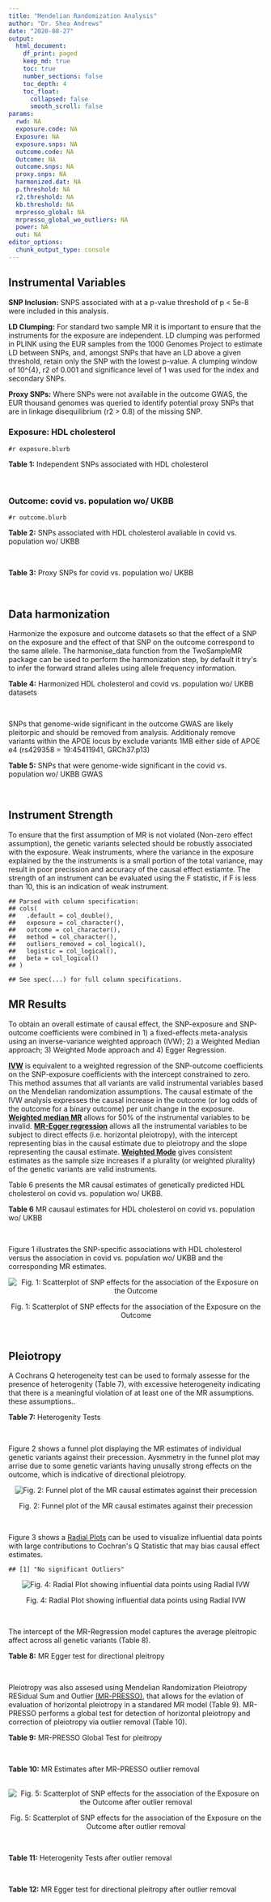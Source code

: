 ```yaml
---
title: "Mendelian Randomization Analysis"
author: "Dr. Shea Andrews"
date: "2020-08-27"
output:
  html_document:
    df_print: paged
    keep_md: true
    toc: true
    number_sections: false
    toc_depth: 4
    toc_float:
      collapsed: false
      smooth_scroll: false
params:
  rwd: NA
  exposure.code: NA
  Exposure: NA
  exposure.snps: NA
  outcome.code: NA
  Outcome: NA
  outcome.snps: NA
  proxy.snps: NA
  harmonized.dat: NA
  p.threshold: NA
  r2.threshold: NA
  kb.threshold: NA
  mrpresso_global: NA
  mrpresso_global_wo_outliers: NA
  power: NA
  out: NA
editor_options:
  chunk_output_type: console
---
```







## Instrumental Variables
**SNP Inclusion:** SNPS associated with at a p-value threshold of p < 5e-8 were included in this analysis.
<br>

**LD Clumping:** For standard two sample MR it is important to ensure that the instruments for the exposure are independent. LD clumping was performed in PLINK using the EUR samples from the 1000 Genomes Project to estimate LD between SNPs, and, amongst SNPs that have an LD above a given threshold, retain only the SNP with the lowest p-value. A clumping window of 10^{4}, r2 of 0.001 and significance level of 1 was used for the index and secondary SNPs.
<br>

**Proxy SNPs:** Where SNPs were not available in the outcome GWAS, the EUR thousand genomes was queried to identify potential proxy SNPs that are in linkage disequilibrium (r2 > 0.8) of the missing SNP.
<br>

### Exposure: HDL cholesterol
`#r exposure.blurb`
<br>

**Table 1:** Independent SNPs associated with HDL cholesterol
<div data-pagedtable="false">
  <script data-pagedtable-source type="application/json">
{"columns":[{"label":["SNP"],"name":[1],"type":["chr"],"align":["left"]},{"label":["CHROM"],"name":[2],"type":["dbl"],"align":["right"]},{"label":["POS"],"name":[3],"type":["dbl"],"align":["right"]},{"label":["REF"],"name":[4],"type":["chr"],"align":["left"]},{"label":["ALT"],"name":[5],"type":["chr"],"align":["left"]},{"label":["AF"],"name":[6],"type":["dbl"],"align":["right"]},{"label":["BETA"],"name":[7],"type":["dbl"],"align":["right"]},{"label":["SE"],"name":[8],"type":["dbl"],"align":["right"]},{"label":["Z"],"name":[9],"type":["dbl"],"align":["right"]},{"label":["P"],"name":[10],"type":["dbl"],"align":["right"]},{"label":["N"],"name":[11],"type":["dbl"],"align":["right"]},{"label":["TRAIT"],"name":[12],"type":["chr"],"align":["left"]}],"data":[{"1":"rs12748152","2":"1","3":"27138393","4":"C","5":"T","6":"0.0683714","7":"-0.0506","8":"0.0062","9":"-8.161290","10":"9.737000e-16","11":"187056.50","12":"HDL_Cholesterol"},{"1":"rs4660293","2":"1","3":"40028180","4":"A","5":"G","6":"0.2534420","7":"-0.0353","8":"0.0040","9":"-8.825000","10":"2.863000e-18","11":"187027.06","12":"HDL_Cholesterol"},{"1":"rs12133576","2":"1","3":"93816400","4":"A","5":"G","6":"0.6249550","7":"-0.0243","8":"0.0035","9":"-6.942860","10":"6.150000e-11","11":"187123.10","12":"HDL_Cholesterol"},{"1":"rs12740374","2":"1","3":"109817590","4":"G","5":"T","6":"0.2256770","7":"0.0343","8":"0.0041","9":"8.365854","10":"1.687000e-15","11":"186888.00","12":"HDL_Cholesterol"},{"1":"rs12145743","2":"1","3":"156700651","4":"T","5":"G","6":"0.4010890","7":"0.0203","8":"0.0036","9":"5.638889","10":"1.803000e-08","11":"181336.00","12":"HDL_Cholesterol"},{"1":"rs4650994","2":"1","3":"178515312","4":"G","5":"A","6":"0.4998180","7":"-0.0210","8":"0.0034","9":"-6.176470","10":"6.696000e-09","11":"186927.00","12":"HDL_Cholesterol"},{"1":"rs1689797","2":"1","3":"182150978","4":"C","5":"A","6":"0.3186110","7":"-0.0358","8":"0.0036","9":"-9.944440","10":"2.852000e-21","11":"187126.00","12":"HDL_Cholesterol"},{"1":"rs2642438","2":"1","3":"220970028","4":"A","5":"G","6":"0.6879080","7":"0.0303","8":"0.0039","9":"7.769231","10":"7.781000e-14","11":"179439.10","12":"HDL_Cholesterol"},{"1":"rs4846914","2":"1","3":"230295691","4":"G","5":"A","6":"0.6222590","7":"0.0479","8":"0.0034","9":"14.088235","10":"3.513000e-41","11":"186995.00","12":"HDL_Cholesterol"},{"1":"rs676210","2":"2","3":"21231524","4":"G","5":"A","6":"0.2314110","7":"0.0660","8":"0.0040","9":"16.500000","10":"2.345000e-54","11":"187080.95","12":"HDL_Cholesterol"},{"1":"rs7607980","2":"2","3":"165551201","4":"T","5":"C","6":"0.1236340","7":"0.0447","8":"0.0052","9":"8.596154","10":"1.807000e-15","11":"187036.42","12":"HDL_Cholesterol"},{"1":"rs1047891","2":"2","3":"211540507","4":"C","5":"A","6":"0.3145400","7":"-0.0269","8":"0.0039","9":"-6.897440","10":"8.730000e-10","11":"182043.00","12":"HDL_Cholesterol"},{"1":"rs1515110","2":"2","3":"227122216","4":"G","5":"T","6":"0.6227720","7":"-0.0323","8":"0.0035","9":"-9.228570","10":"8.038000e-18","11":"187081.00","12":"HDL_Cholesterol"},{"1":"rs2606736","2":"3","3":"11400249","4":"C","5":"T","6":"0.6054450","7":"-0.0246","8":"0.0043","9":"-5.720930","10":"4.799000e-08","11":"129328.00","12":"HDL_Cholesterol"},{"1":"rs2290547","2":"3","3":"47061183","4":"G","5":"A","6":"0.1864560","7":"-0.0297","8":"0.0046","9":"-6.456520","10":"3.690000e-09","11":"187141.75","12":"HDL_Cholesterol"},{"1":"rs2013208","2":"3","3":"50129399","4":"C","5":"T","6":"0.4976400","7":"0.0254","8":"0.0036","9":"7.055556","10":"8.916000e-12","11":"169708.00","12":"HDL_Cholesterol"},{"1":"rs13099479","2":"3","3":"52677478","4":"G","5":"A","6":"0.0711951","7":"0.0360","8":"0.0062","9":"5.806452","10":"1.819000e-08","11":"187131.95","12":"HDL_Cholesterol"},{"1":"rs6805251","2":"3","3":"119560606","4":"T","5":"C","6":"0.5658560","7":"-0.0200","8":"0.0035","9":"-5.714290","10":"1.332000e-08","11":"186301.10","12":"HDL_Cholesterol"},{"1":"rs13076253","2":"3","3":"131751775","4":"A","5":"C","6":"0.1364620","7":"-0.0283","8":"0.0048","9":"-5.895830","10":"4.961000e-09","11":"186809.34","12":"HDL_Cholesterol"},{"1":"rs687339","2":"3","3":"135932359","4":"C","5":"T","6":"0.8186430","7":"-0.0316","8":"0.0042","9":"-7.523810","10":"7.108000e-13","11":"187105.06","12":"HDL_Cholesterol"},{"1":"rs10019888","2":"4","3":"26062990","4":"A","5":"G","6":"0.1382440","7":"-0.0270","8":"0.0046","9":"-5.869570","10":"4.901000e-08","11":"187077.04","12":"HDL_Cholesterol"},{"1":"rs3822072","2":"4","3":"89741269","4":"G","5":"A","6":"0.5241470","7":"-0.0251","8":"0.0034","9":"-7.382350","10":"4.058000e-12","11":"187115.00","12":"HDL_Cholesterol"},{"1":"rs2602836","2":"4","3":"100014805","4":"A","5":"G","6":"0.5792150","7":"-0.0192","8":"0.0034","9":"-5.647060","10":"4.964000e-08","11":"187102.00","12":"HDL_Cholesterol"},{"1":"rs13107325","2":"4","3":"103188709","4":"C","5":"T","6":"0.0473169","7":"-0.0708","8":"0.0078","9":"-9.076920","10":"1.065000e-15","11":"179316.04","12":"HDL_Cholesterol"},{"1":"rs6450176","2":"5","3":"53298025","4":"G","5":"A","6":"0.2212340","7":"-0.0254","8":"0.0039","9":"-6.512820","10":"6.875000e-10","11":"187131.93","12":"HDL_Cholesterol"},{"1":"rs1980493","2":"6","3":"32363215","4":"T","5":"C","6":"0.1455770","7":"-0.0318","8":"0.0048","9":"-6.625000","10":"3.764000e-10","11":"183275.44","12":"HDL_Cholesterol"},{"1":"rs205262","2":"6","3":"34563164","4":"A","5":"G","6":"0.2634550","7":"-0.0283","8":"0.0039","9":"-7.256410","10":"3.878000e-13","11":"181707.03","12":"HDL_Cholesterol"},{"1":"rs998584","2":"6","3":"43757896","4":"C","5":"A","6":"0.4905450","7":"-0.0260","8":"0.0038","9":"-6.842110","10":"2.269000e-11","11":"183791.00","12":"HDL_Cholesterol"},{"1":"rs1936800","2":"6","3":"127436064","4":"C","5":"T","6":"0.5305230","7":"-0.0200","8":"0.0034","9":"-5.882350","10":"3.055000e-10","11":"187111.00","12":"HDL_Cholesterol"},{"1":"rs3861397","2":"6","3":"139828916","4":"A","5":"G","6":"0.3566230","7":"-0.0240","8":"0.0036","9":"-6.666670","10":"8.401000e-11","11":"187084.00","12":"HDL_Cholesterol"},{"1":"rs9457931","2":"6","3":"160929904","4":"A","5":"G","6":"0.0805223","7":"-0.0552","8":"0.0073","9":"-7.561640","10":"7.297000e-13","11":"171668.70","12":"HDL_Cholesterol"},{"1":"rs702485","2":"7","3":"6449272","4":"A","5":"G","6":"0.4458770","7":"0.0243","8":"0.0034","9":"7.147059","10":"6.450000e-12","11":"186973.90","12":"HDL_Cholesterol"},{"1":"rs4142995","2":"7","3":"17919258","4":"G","5":"T","6":"0.3979300","7":"-0.0263","8":"0.0037","9":"-7.108110","10":"9.365000e-12","11":"165161.00","12":"HDL_Cholesterol"},{"1":"rs4917014","2":"7","3":"50305863","4":"T","5":"G","6":"0.3164120","7":"0.0222","8":"0.0036","9":"6.166667","10":"1.026000e-08","11":"186868.00","12":"HDL_Cholesterol"},{"1":"rs17145738","2":"7","3":"72982874","4":"C","5":"T","6":"0.1326680","7":"0.0408","8":"0.0053","9":"7.698113","10":"4.952000e-13","11":"184970.70","12":"HDL_Cholesterol"},{"1":"rs11765979","2":"7","3":"130445877","4":"A","5":"C","6":"0.4943510","7":"0.0412","8":"0.0048","9":"8.583333","10":"3.111000e-17","11":"94311.00","12":"HDL_Cholesterol"},{"1":"rs17173637","2":"7","3":"150529449","4":"T","5":"C","6":"0.1123190","7":"-0.0363","8":"0.0057","9":"-6.368420","10":"1.899000e-08","11":"183901.39","12":"HDL_Cholesterol"},{"1":"rs4240624","2":"8","3":"9184231","4":"G","5":"A","6":"0.9114340","7":"0.0818","8":"0.0058","9":"14.103448","10":"1.323000e-45","11":"185696.43","12":"HDL_Cholesterol"},{"1":"rs1866956","2":"8","3":"19748921","4":"C","5":"T","6":"0.6489090","7":"0.0217","8":"0.0037","9":"5.864865","10":"7.964000e-10","11":"187031.00","12":"HDL_Cholesterol"},{"1":"rs13702","2":"8","3":"19824492","4":"T","5":"C","6":"0.2689520","7":"0.1058","8":"0.0038","9":"27.842105","10":"1.280000e-160","11":"187044.00","12":"HDL_Cholesterol"},{"1":"rs2293889","2":"8","3":"116599199","4":"T","5":"G","6":"0.5870280","7":"0.0312","8":"0.0035","9":"8.914286","10":"4.271000e-17","11":"180102.00","12":"HDL_Cholesterol"},{"1":"rs10808546","2":"8","3":"126495818","4":"C","5":"T","6":"0.4745450","7":"0.0409","8":"0.0034","9":"12.029412","10":"4.106000e-30","11":"185835.00","12":"HDL_Cholesterol"},{"1":"rs10087900","2":"8","3":"144303418","4":"G","5":"A","6":"0.3731320","7":"-0.0231","8":"0.0036","9":"-6.416670","10":"2.174000e-09","11":"183672.00","12":"HDL_Cholesterol"},{"1":"rs686030","2":"9","3":"15304782","4":"C","5":"A","6":"0.8542880","7":"0.0550","8":"0.0049","9":"11.224490","10":"4.292000e-27","11":"187034.93","12":"HDL_Cholesterol"},{"1":"rs2066714","2":"9","3":"107586753","4":"T","5":"C","6":"0.0945210","7":"0.0453","8":"0.0071","9":"6.380282","10":"7.258000e-10","11":"93528.00","12":"HDL_Cholesterol"},{"1":"rs11789603","2":"9","3":"107647019","4":"C","5":"T","6":"0.1010160","7":"0.0600","8":"0.0060","9":"10.000000","10":"3.695000e-21","11":"184431.94","12":"HDL_Cholesterol"},{"1":"rs1883025","2":"9","3":"107664301","4":"C","5":"T","6":"0.2163340","7":"-0.0698","8":"0.0041","9":"-17.024400","10":"1.496000e-65","11":"186365.00","12":"HDL_Cholesterol"},{"1":"rs970548","2":"10","3":"46013277","4":"A","5":"C","6":"0.2560750","7":"0.0258","8":"0.0039","9":"6.615385","10":"1.706000e-10","11":"186596.01","12":"HDL_Cholesterol"},{"1":"rs10761771","2":"10","3":"65230164","4":"T","5":"C","6":"0.5000000","7":"0.0198","8":"0.0034","9":"5.823529","10":"4.120000e-09","11":"182895.00","12":"HDL_Cholesterol"},{"1":"rs2250802","2":"10","3":"113921354","4":"G","5":"A","6":"0.7334790","7":"-0.0340","8":"0.0038","9":"-8.947370","10":"2.022000e-17","11":"184088.04","12":"HDL_Cholesterol"},{"1":"rs12412743","2":"10","3":"114045333","4":"C","5":"T","6":"0.1876140","7":"-0.0291","8":"0.0045","9":"-6.466670","10":"1.307000e-09","11":"187095.44","12":"HDL_Cholesterol"},{"1":"rs3847502","2":"11","3":"47333685","4":"C","5":"A","6":"0.3218560","7":"0.0480","8":"0.0036","9":"13.333333","10":"3.306000e-38","11":"187049.90","12":"HDL_Cholesterol"},{"1":"rs102275","2":"11","3":"61557803","4":"T","5":"C","6":"0.3627450","7":"-0.0391","8":"0.0035","9":"-11.171400","10":"6.404000e-28","11":"187085.00","12":"HDL_Cholesterol"},{"1":"rs12801636","2":"11","3":"65391317","4":"G","5":"A","6":"0.2092260","7":"0.0235","8":"0.0042","9":"5.595238","10":"3.147000e-08","11":"187099.00","12":"HDL_Cholesterol"},{"1":"rs499974","2":"11","3":"75455021","4":"C","5":"A","6":"0.2026140","7":"-0.0263","8":"0.0044","9":"-5.977270","10":"1.120000e-08","11":"186749.05","12":"HDL_Cholesterol"},{"1":"rs964184","2":"11","3":"116648917","4":"G","5":"C","6":"0.8710500","7":"0.1065","8":"0.0071","9":"15.000000","10":"6.086000e-48","11":"94289.00","12":"HDL_Cholesterol"},{"1":"rs7112577","2":"11","3":"117044603","4":"C","5":"G","6":"0.0489308","7":"0.0826","8":"0.0129","9":"6.403101","10":"2.340000e-10","11":"89235.00","12":"HDL_Cholesterol"},{"1":"rs11045163","2":"12","3":"20463526","4":"A","5":"G","6":"0.4305710","7":"0.0217","8":"0.0035","9":"6.200000","10":"3.196000e-09","11":"187075.00","12":"HDL_Cholesterol"},{"1":"rs3741414","2":"12","3":"57844049","4":"C","5":"T","6":"0.2270250","7":"0.0296","8":"0.0040","9":"7.400000","10":"6.095000e-14","11":"187090.10","12":"HDL_Cholesterol"},{"1":"rs2241210","2":"12","3":"109950144","4":"A","5":"G","6":"0.5708290","7":"0.0332","8":"0.0035","9":"9.485714","10":"2.489000e-20","11":"174782.00","12":"HDL_Cholesterol"},{"1":"rs11065987","2":"12","3":"112072424","4":"A","5":"G","6":"0.4104070","7":"-0.0222","8":"0.0035","9":"-6.342860","10":"1.225000e-09","11":"187119.00","12":"HDL_Cholesterol"},{"1":"rs2454722","2":"12","3":"123171218","4":"A","5":"G","6":"0.1878850","7":"0.0351","8":"0.0044","9":"7.977273","10":"3.308000e-14","11":"186355.01","12":"HDL_Cholesterol"},{"1":"rs838876","2":"12","3":"125259888","4":"A","5":"G","6":"0.6587270","7":"-0.0493","8":"0.0039","9":"-12.641000","10":"7.325000e-33","11":"173066.00","12":"HDL_Cholesterol"},{"1":"rs7306660","2":"12","3":"125327384","4":"G","5":"A","6":"0.3106830","7":"-0.0345","8":"0.0036","9":"-9.583330","10":"3.341000e-19","11":"186939.00","12":"HDL_Cholesterol"},{"1":"rs4379922","2":"12","3":"125351116","4":"T","5":"C","6":"0.3232080","7":"0.0247","8":"0.0036","9":"6.861111","10":"9.559000e-12","11":"186203.00","12":"HDL_Cholesterol"},{"1":"rs4983559","2":"14","3":"105277209","4":"G","5":"A","6":"0.5763180","7":"-0.0197","8":"0.0036","9":"-5.472220","10":"9.565000e-09","11":"183671.90","12":"HDL_Cholesterol"},{"1":"rs492571","2":"15","3":"44211273","4":"T","5":"C","6":"0.0369699","7":"-0.0663","8":"0.0090","9":"-7.366670","10":"1.265000e-12","11":"177351.68","12":"HDL_Cholesterol"},{"1":"rs10468017","2":"15","3":"58678512","4":"C","5":"T","6":"0.2722480","7":"0.1179","8":"0.0038","9":"31.026316","10":"1.210000e-188","11":"181223.00","12":"HDL_Cholesterol"},{"1":"rs633695","2":"15","3":"58725839","4":"A","5":"G","6":"0.2780810","7":"0.0885","8":"0.0054","9":"16.388889","10":"7.820000e-58","11":"92820.00","12":"HDL_Cholesterol"},{"1":"rs424346","2":"15","3":"59010962","4":"C","5":"T","6":"0.0367887","7":"0.0679","8":"0.0113","9":"6.008850","10":"4.840000e-08","11":"128345.77","12":"HDL_Cholesterol"},{"1":"rs2729816","2":"15","3":"63413084","4":"T","5":"C","6":"0.4089290","7":"0.0247","8":"0.0041","9":"6.024390","10":"3.967000e-09","11":"183168.00","12":"HDL_Cholesterol"},{"1":"rs7193072","2":"16","3":"56778067","4":"G","5":"A","6":"0.2479130","7":"0.0498","8":"0.0038","9":"13.105263","10":"1.400000e-34","11":"185545.00","12":"HDL_Cholesterol"},{"1":"rs12720922","2":"16","3":"57000885","4":"G","5":"A","6":"0.1819180","7":"-0.2593","8":"0.0062","9":"-41.822600","10":"1.670001e-318","11":"92714.02","12":"HDL_Cholesterol"},{"1":"rs16942887","2":"16","3":"67928042","4":"G","5":"A","6":"0.1555920","7":"0.0831","8":"0.0051","9":"16.294118","10":"8.281000e-54","11":"185603.82","12":"HDL_Cholesterol"},{"1":"rs2925979","2":"16","3":"81534790","4":"T","5":"C","6":"0.7059780","7":"0.0351","8":"0.0037","9":"9.486486","10":"1.321000e-19","11":"185553.00","12":"HDL_Cholesterol"},{"1":"rs931992","2":"17","3":"37821435","4":"G","5":"T","6":"0.6528080","7":"0.0340","8":"0.0036","9":"9.444444","10":"5.447000e-20","11":"183545.00","12":"HDL_Cholesterol"},{"1":"rs4148005","2":"17","3":"66882466","4":"T","5":"G","6":"0.2544500","7":"-0.0283","8":"0.0036","9":"-7.861110","10":"5.743000e-14","11":"184431.00","12":"HDL_Cholesterol"},{"1":"rs4969178","2":"17","3":"76388202","4":"A","5":"G","6":"0.6642440","7":"0.0263","8":"0.0035","9":"7.514286","10":"1.532000e-12","11":"185426.10","12":"HDL_Cholesterol"},{"1":"rs4939883","2":"18","3":"47167214","4":"T","5":"C","6":"0.8082240","7":"0.0799","8":"0.0045","9":"17.755556","10":"1.796000e-66","11":"185576.01","12":"HDL_Cholesterol"},{"1":"rs6567160","2":"18","3":"57829135","4":"T","5":"C","6":"0.1988390","7":"-0.0257","8":"0.0041","9":"-6.268290","10":"2.918000e-09","11":"185608.02","12":"HDL_Cholesterol"},{"1":"rs2278236","2":"19","3":"8431581","4":"G","5":"A","6":"0.5383630","7":"0.0331","8":"0.0035","9":"9.457143","10":"3.185000e-18","11":"185450.00","12":"HDL_Cholesterol"},{"1":"rs737337","2":"19","3":"11347493","4":"T","5":"C","6":"0.0980321","7":"-0.0565","8":"0.0061","9":"-9.262300","10":"4.564000e-17","11":"185432.49","12":"HDL_Cholesterol"},{"1":"rs731839","2":"19","3":"33899065","4":"G","5":"A","6":"0.6709000","7":"0.0220","8":"0.0037","9":"5.945946","10":"3.441000e-09","11":"185498.00","12":"HDL_Cholesterol"},{"1":"rs2075650","2":"19","3":"45395619","4":"A","5":"G","6":"0.1555920","7":"-0.0554","8":"0.0051","9":"-10.862700","10":"9.716000e-26","11":"175421.02","12":"HDL_Cholesterol"},{"1":"rs2288912","2":"19","3":"45449199","4":"C","5":"G","6":"0.5309180","7":"0.0297","8":"0.0036","9":"8.250000","10":"7.148000e-15","11":"178909.90","12":"HDL_Cholesterol"},{"1":"rs103294","2":"19","3":"54797848","4":"C","5":"T","6":"0.2097420","7":"0.0523","8":"0.0044","9":"11.886364","10":"3.995000e-30","11":"175917.04","12":"HDL_Cholesterol"},{"1":"rs6031587","2":"20","3":"43038249","4":"C","5":"T","6":"0.0718433","7":"-0.0488","8":"0.0074","9":"-6.594590","10":"1.919000e-09","11":"163094.54","12":"HDL_Cholesterol"},{"1":"rs4465830","2":"20","3":"44585420","4":"A","5":"G","6":"0.1811700","7":"-0.0597","8":"0.0044","9":"-13.568200","10":"5.175000e-40","11":"185505.00","12":"HDL_Cholesterol"},{"1":"rs181362","2":"22","3":"21932068","4":"C","5":"T","6":"0.1853260","7":"-0.0379","8":"0.0042","9":"-9.023810","10":"4.303000e-18","11":"178282.92","12":"HDL_Cholesterol"}],"options":{"columns":{"min":{},"max":[10]},"rows":{"min":[10],"max":[10]},"pages":{}}}
  </script>
</div>
<br>

### Outcome: covid vs. population wo/ UKBB
`#r outcome.blurb`
<br>

**Table 2:** SNPs associated with HDL cholesterol avaliable in covid vs. population wo/ UKBB
<div data-pagedtable="false">
  <script data-pagedtable-source type="application/json">
{"columns":[{"label":["SNP"],"name":[1],"type":["chr"],"align":["left"]},{"label":["CHROM"],"name":[2],"type":["dbl"],"align":["right"]},{"label":["POS"],"name":[3],"type":["dbl"],"align":["right"]},{"label":["REF"],"name":[4],"type":["chr"],"align":["left"]},{"label":["ALT"],"name":[5],"type":["chr"],"align":["left"]},{"label":["AF"],"name":[6],"type":["dbl"],"align":["right"]},{"label":["BETA"],"name":[7],"type":["dbl"],"align":["right"]},{"label":["SE"],"name":[8],"type":["dbl"],"align":["right"]},{"label":["Z"],"name":[9],"type":["dbl"],"align":["right"]},{"label":["P"],"name":[10],"type":["dbl"],"align":["right"]},{"label":["N"],"name":[11],"type":["dbl"],"align":["right"]},{"label":["TRAIT"],"name":[12],"type":["chr"],"align":["left"]}],"data":[{"1":"rs12748152","2":"1","3":"27138393","4":"C","5":"T","6":"0.0683714","7":"0.04513500","8":"0.046482","9":"0.971021040","10":"0.331500","11":"15","12":"covid_vs._population__woUKBB"},{"1":"rs4660293","2":"1","3":"40028180","4":"A","5":"G","6":"0.2534420","7":"0.01180100","8":"0.030996","9":"0.380726545","10":"0.703400","11":"14","12":"covid_vs._population__woUKBB"},{"1":"rs12133576","2":"1","3":"93816400","4":"A","5":"G","6":"0.6249550","7":"-0.01264200","8":"0.026058","9":"-0.485148515","10":"0.627600","11":"15","12":"covid_vs._population__woUKBB"},{"1":"rs12740374","2":"1","3":"109817590","4":"G","5":"T","6":"0.2256770","7":"0.07016100","8":"0.030804","9":"2.277658746","10":"0.022740","11":"15","12":"covid_vs._population__woUKBB"},{"1":"rs12145743","2":"1","3":"156700651","4":"T","5":"G","6":"0.4010890","7":"-0.01384000","8":"0.027103","9":"-0.510644578","10":"0.609600","11":"15","12":"covid_vs._population__woUKBB"},{"1":"rs4650994","2":"1","3":"178515312","4":"G","5":"A","6":"0.4998180","7":"0.00620740","8":"0.025056","9":"0.247741060","10":"0.804300","11":"15","12":"covid_vs._population__woUKBB"},{"1":"rs1689797","2":"1","3":"182150978","4":"C","5":"A","6":"0.3186110","7":"0.03592700","8":"0.027390","9":"1.311683096","10":"0.189600","11":"14","12":"covid_vs._population__woUKBB"},{"1":"rs2642438","2":"1","3":"220970028","4":"A","5":"G","6":"0.6879080","7":"-0.02139900","8":"0.027942","9":"-0.765836375","10":"0.443800","11":"15","12":"covid_vs._population__woUKBB"},{"1":"rs4846914","2":"1","3":"230295691","4":"G","5":"A","6":"0.6222590","7":"-0.00427320","8":"0.025906","9":"-0.164950205","10":"0.869000","11":"14","12":"covid_vs._population__woUKBB"},{"1":"rs676210","2":"2","3":"21231524","4":"G","5":"A","6":"0.2314110","7":"0.00150200","8":"0.030431","9":"0.049357563","10":"0.960600","11":"14","12":"covid_vs._population__woUKBB"},{"1":"rs7607980","2":"2","3":"165551201","4":"T","5":"C","6":"0.1236340","7":"-0.00720480","8":"0.038264","9":"-0.188291867","10":"0.850600","11":"14","12":"covid_vs._population__woUKBB"},{"1":"rs1047891","2":"2","3":"211540507","4":"C","5":"A","6":"0.3145400","7":"-0.03160800","8":"0.028701","9":"-1.101285669","10":"0.270800","11":"14","12":"covid_vs._population__woUKBB"},{"1":"rs1515110","2":"2","3":"227122216","4":"G","5":"T","6":"0.6227720","7":"0.06919200","8":"0.027742","9":"2.494124432","10":"0.012630","11":"13","12":"covid_vs._population__woUKBB"},{"1":"rs2606736","2":"3","3":"11400249","4":"C","5":"T","6":"0.6054450","7":"-0.00116860","8":"0.032369","9":"-0.036102444","10":"0.971200","11":"12","12":"covid_vs._population__woUKBB"},{"1":"rs2290547","2":"3","3":"47061183","4":"G","5":"A","6":"0.1864560","7":"0.07323600","8":"0.036583","9":"2.001913457","10":"0.045290","11":"12","12":"covid_vs._population__woUKBB"},{"1":"rs2013208","2":"3","3":"50129399","4":"C","5":"T","6":"0.4976400","7":"-0.01707700","8":"0.026431","9":"-0.646097386","10":"0.518200","11":"14","12":"covid_vs._population__woUKBB"},{"1":"rs13099479","2":"3","3":"52677478","4":"G","5":"A","6":"0.0711951","7":"0.03979600","8":"0.049534","9":"0.803407760","10":"0.421700","11":"13","12":"covid_vs._population__woUKBB"},{"1":"rs6805251","2":"3","3":"119560606","4":"T","5":"C","6":"0.5658560","7":"-0.08654100","8":"0.026818","9":"-3.226974420","10":"0.001251","11":"14","12":"covid_vs._population__woUKBB"},{"1":"rs13076253","2":"3","3":"131751775","4":"A","5":"C","6":"0.1364620","7":"0.02015200","8":"0.037419","9":"0.538549935","10":"0.590200","11":"14","12":"covid_vs._population__woUKBB"},{"1":"rs687339","2":"3","3":"135932359","4":"C","5":"T","6":"0.8186430","7":"0.02562500","8":"0.031647","9":"0.809713401","10":"0.418100","11":"14","12":"covid_vs._population__woUKBB"},{"1":"rs10019888","2":"4","3":"26062990","4":"A","5":"G","6":"0.1382440","7":"0.03318100","8":"0.035460","9":"0.935730400","10":"0.349400","11":"14","12":"covid_vs._population__woUKBB"},{"1":"rs3822072","2":"4","3":"89741269","4":"G","5":"A","6":"0.5241470","7":"0.00105940","8":"0.027002","9":"0.039234131","10":"0.968700","11":"13","12":"covid_vs._population__woUKBB"},{"1":"rs2602836","2":"4","3":"100014805","4":"A","5":"G","6":"0.5792150","7":"-0.01083500","8":"0.026477","9":"-0.409223099","10":"0.682400","11":"14","12":"covid_vs._population__woUKBB"},{"1":"rs13107325","2":"4","3":"103188709","4":"C","5":"T","6":"0.0473169","7":"0.11686000","8":"0.060183","9":"1.941744346","10":"0.052160","11":"13","12":"covid_vs._population__woUKBB"},{"1":"rs6450176","2":"5","3":"53298025","4":"G","5":"A","6":"0.2212340","7":"0.03837000","8":"0.029454","9":"1.302709309","10":"0.192700","11":"14","12":"covid_vs._population__woUKBB"},{"1":"rs1980493","2":"6","3":"32363215","4":"T","5":"C","6":"0.1455770","7":"-0.00358850","8":"0.041517","9":"-0.086434473","10":"0.931100","11":"14","12":"covid_vs._population__woUKBB"},{"1":"rs205262","2":"6","3":"34563164","4":"A","5":"G","6":"0.2634550","7":"0.00785810","8":"0.029479","9":"0.266566030","10":"0.789800","11":"14","12":"covid_vs._population__woUKBB"},{"1":"rs998584","2":"6","3":"43757896","4":"C","5":"A","6":"0.4905450","7":"-0.00180940","8":"0.026397","9":"-0.068545668","10":"0.945400","11":"14","12":"covid_vs._population__woUKBB"},{"1":"rs1936800","2":"6","3":"127436064","4":"C","5":"T","6":"0.5305230","7":"-0.02105600","8":"0.026357","9":"-0.798876959","10":"0.424400","11":"14","12":"covid_vs._population__woUKBB"},{"1":"rs3861397","2":"6","3":"139828916","4":"A","5":"G","6":"0.3566230","7":"-0.00241280","8":"0.028364","9":"-0.085065576","10":"0.932200","11":"14","12":"covid_vs._population__woUKBB"},{"1":"rs9457931","2":"6","3":"160929904","4":"A","5":"G","6":"0.0805223","7":"-0.02769900","8":"0.052384","9":"-0.528768326","10":"0.597000","11":"14","12":"covid_vs._population__woUKBB"},{"1":"rs702485","2":"7","3":"6449272","4":"A","5":"G","6":"0.4458770","7":"0.01557800","8":"0.026435","9":"0.589294496","10":"0.555700","11":"14","12":"covid_vs._population__woUKBB"},{"1":"rs4142995","2":"7","3":"17919258","4":"G","5":"T","6":"0.3979300","7":"0.03193600","8":"0.026901","9":"1.187167763","10":"0.235200","11":"14","12":"covid_vs._population__woUKBB"},{"1":"rs4917014","2":"7","3":"50305863","4":"T","5":"G","6":"0.3164120","7":"0.01600700","8":"0.027987","9":"0.571944117","10":"0.567400","11":"14","12":"covid_vs._population__woUKBB"},{"1":"rs17145738","2":"7","3":"72982874","4":"C","5":"T","6":"0.1326680","7":"-0.06315100","8":"0.041263","9":"-1.530451009","10":"0.125900","11":"14","12":"covid_vs._population__woUKBB"},{"1":"rs11765979","2":"7","3":"130445877","4":"A","5":"C","6":"0.4943510","7":"-0.02773400","8":"0.026549","9":"-1.044634450","10":"0.296200","11":"14","12":"covid_vs._population__woUKBB"},{"1":"rs17173637","2":"7","3":"150529449","4":"T","5":"C","6":"0.1123190","7":"-0.02442200","8":"0.047412","9":"-0.515101662","10":"0.606500","11":"14","12":"covid_vs._population__woUKBB"},{"1":"rs4240624","2":"8","3":"9184231","4":"G","5":"A","6":"0.9114340","7":"0.00174060","8":"0.048213","9":"0.036102296","10":"0.971200","11":"14","12":"covid_vs._population__woUKBB"},{"1":"rs1866956","2":"8","3":"19748921","4":"C","5":"T","6":"0.6489090","7":"0.02328800","8":"0.028582","9":"0.814778532","10":"0.415200","11":"13","12":"covid_vs._population__woUKBB"},{"1":"rs13702","2":"8","3":"19824492","4":"T","5":"C","6":"0.2689520","7":"0.01465900","8":"0.028383","9":"0.516471127","10":"0.605500","11":"14","12":"covid_vs._population__woUKBB"},{"1":"rs2293889","2":"8","3":"116599199","4":"T","5":"G","6":"0.5870280","7":"-0.03658600","8":"0.028551","9":"-1.281426220","10":"0.200000","11":"12","12":"covid_vs._population__woUKBB"},{"1":"rs10808546","2":"8","3":"126495818","4":"C","5":"T","6":"0.4745450","7":"0.02541900","8":"0.027433","9":"0.926584770","10":"0.354100","11":"13","12":"covid_vs._population__woUKBB"},{"1":"rs10087900","2":"8","3":"144303418","4":"G","5":"A","6":"0.3731320","7":"0.00004960","8":"0.026608","9":"0.001864101","10":"0.998500","11":"14","12":"covid_vs._population__woUKBB"},{"1":"rs686030","2":"9","3":"15304782","4":"C","5":"A","6":"0.8542880","7":"0.01479100","8":"0.038999","9":"0.379266135","10":"0.704500","11":"14","12":"covid_vs._population__woUKBB"},{"1":"rs2066714","2":"9","3":"107586753","4":"T","5":"C","6":"0.0945210","7":"-0.03103000","8":"0.038605","9":"-0.803781894","10":"0.421500","11":"14","12":"covid_vs._population__woUKBB"},{"1":"rs11789603","2":"9","3":"107647019","4":"C","5":"T","6":"0.1010160","7":"-0.01310600","8":"0.044086","9":"-0.297282584","10":"0.766200","11":"14","12":"covid_vs._population__woUKBB"},{"1":"rs1883025","2":"9","3":"107664301","4":"C","5":"T","6":"0.2163340","7":"0.02919900","8":"0.029498","9":"0.989863720","10":"0.322300","11":"14","12":"covid_vs._population__woUKBB"},{"1":"rs970548","2":"10","3":"46013277","4":"A","5":"C","6":"0.2560750","7":"-0.04221500","8":"0.031255","9":"-1.350663894","10":"0.176800","11":"13","12":"covid_vs._population__woUKBB"},{"1":"rs10761771","2":"10","3":"65230164","4":"T","5":"C","6":"0.5000000","7":"0.01445700","8":"0.027331","9":"0.528959789","10":"0.596800","11":"12","12":"covid_vs._population__woUKBB"},{"1":"rs2250802","2":"10","3":"113921354","4":"G","5":"A","6":"0.7334790","7":"0.01702700","8":"0.033499","9":"0.508283829","10":"0.611300","11":"13","12":"covid_vs._population__woUKBB"},{"1":"rs12412743","2":"10","3":"114045333","4":"C","5":"T","6":"0.1876140","7":"-0.06753700","8":"0.036437","9":"-1.853528007","10":"0.063810","11":"14","12":"covid_vs._population__woUKBB"},{"1":"rs3847502","2":"11","3":"47333685","4":"C","5":"A","6":"0.3218560","7":"-0.04813700","8":"0.030554","9":"-1.575472933","10":"0.115100","11":"11","12":"covid_vs._population__woUKBB"},{"1":"rs102275","2":"11","3":"61557803","4":"T","5":"C","6":"0.3627450","7":"0.03606500","8":"0.027628","9":"1.305378601","10":"0.191800","11":"14","12":"covid_vs._population__woUKBB"},{"1":"rs12801636","2":"11","3":"65391317","4":"G","5":"A","6":"0.2092260","7":"0.02700200","8":"0.030848","9":"0.875324170","10":"0.381400","11":"14","12":"covid_vs._population__woUKBB"},{"1":"rs499974","2":"11","3":"75455021","4":"C","5":"A","6":"0.2026140","7":"0.10688000","8":"0.040543","9":"2.636213403","10":"0.008386","11":"13","12":"covid_vs._population__woUKBB"},{"1":"rs964184","2":"11","3":"116648917","4":"G","5":"C","6":"0.8710500","7":"-0.03493200","8":"0.036196","9":"-0.965079014","10":"0.334500","11":"14","12":"covid_vs._population__woUKBB"},{"1":"rs7112577","2":"11","3":"117044603","4":"C","5":"G","6":"0.0489308","7":"0.07733100","8":"0.072249","9":"1.070340074","10":"0.284500","11":"13","12":"covid_vs._population__woUKBB"},{"1":"rs11045163","2":"12","3":"20463526","4":"A","5":"G","6":"0.4305710","7":"0.01677800","8":"0.026437","9":"0.634640844","10":"0.525700","11":"14","12":"covid_vs._population__woUKBB"},{"1":"rs3741414","2":"12","3":"57844049","4":"C","5":"T","6":"0.2270250","7":"-0.02416300","8":"0.032488","9":"-0.743751539","10":"0.457000","11":"14","12":"covid_vs._population__woUKBB"},{"1":"rs2241210","2":"12","3":"109950144","4":"A","5":"G","6":"0.5708290","7":"0.01897100","8":"0.026384","9":"0.719034263","10":"0.472100","11":"14","12":"covid_vs._population__woUKBB"},{"1":"rs11065987","2":"12","3":"112072424","4":"A","5":"G","6":"0.4104070","7":"0.00443220","8":"0.027685","9":"0.160093914","10":"0.872800","11":"14","12":"covid_vs._population__woUKBB"},{"1":"rs2454722","2":"12","3":"123171218","4":"A","5":"G","6":"0.1878850","7":"-0.01692300","8":"0.033650","9":"-0.502912333","10":"0.615000","11":"14","12":"covid_vs._population__woUKBB"},{"1":"rs838876","2":"12","3":"125259888","4":"A","5":"G","6":"0.6587270","7":"0.05070900","8":"0.033815","9":"1.499600769","10":"0.133700","11":"12","12":"covid_vs._population__woUKBB"},{"1":"rs7306660","2":"12","3":"125327384","4":"G","5":"A","6":"0.3106830","7":"0.01146600","8":"0.027310","9":"0.419846210","10":"0.674600","11":"14","12":"covid_vs._population__woUKBB"},{"1":"rs4379922","2":"12","3":"125351116","4":"T","5":"C","6":"0.3232080","7":"0.01510300","8":"0.027060","9":"0.558130081","10":"0.576700","11":"14","12":"covid_vs._population__woUKBB"},{"1":"rs4983559","2":"14","3":"105277209","4":"G","5":"A","6":"0.5763180","7":"-0.07790500","8":"0.026986","9":"-2.886867265","10":"0.003891","11":"14","12":"covid_vs._population__woUKBB"},{"1":"rs492571","2":"15","3":"44211273","4":"T","5":"C","6":"0.0369699","7":"0.12859000","8":"0.060124","9":"2.138746590","10":"0.032460","11":"14","12":"covid_vs._population__woUKBB"},{"1":"rs10468017","2":"15","3":"58678512","4":"C","5":"T","6":"0.2722480","7":"-0.04769400","8":"0.029626","9":"-1.609869709","10":"0.107400","11":"13","12":"covid_vs._population__woUKBB"},{"1":"rs633695","2":"15","3":"58725839","4":"A","5":"G","6":"0.2780810","7":"0.00127210","8":"0.029021","9":"0.043833776","10":"0.965000","11":"14","12":"covid_vs._population__woUKBB"},{"1":"rs424346","2":"15","3":"59010962","4":"C","5":"T","6":"0.0367887","7":"0.01061400","8":"0.072261","9":"0.146884211","10":"0.883200","11":"14","12":"covid_vs._population__woUKBB"},{"1":"rs2729816","2":"15","3":"63413084","4":"T","5":"C","6":"0.4089290","7":"0.01455300","8":"0.089215","9":"0.163122793","10":"0.870400","11":"4","12":"covid_vs._population__woUKBB"},{"1":"rs7193072","2":"16","3":"56778067","4":"G","5":"A","6":"0.2479130","7":"-0.00958090","8":"0.029133","9":"-0.328867607","10":"0.742300","11":"14","12":"covid_vs._population__woUKBB"},{"1":"rs12720922","2":"16","3":"57000885","4":"G","5":"A","6":"0.1819180","7":"0.02140200","8":"0.033934","9":"0.630694878","10":"0.528200","11":"14","12":"covid_vs._population__woUKBB"},{"1":"rs16942887","2":"16","3":"67928042","4":"G","5":"A","6":"0.1555920","7":"0.03517000","8":"0.040003","9":"0.879184061","10":"0.379300","11":"14","12":"covid_vs._population__woUKBB"},{"1":"rs2925979","2":"16","3":"81534790","4":"T","5":"C","6":"0.7059780","7":"0.01496000","8":"0.028561","9":"0.523791184","10":"0.600400","11":"14","12":"covid_vs._population__woUKBB"},{"1":"rs931992","2":"17","3":"37821435","4":"G","5":"T","6":"0.6528080","7":"0.03209800","8":"0.028298","9":"1.134285108","10":"0.256700","11":"14","12":"covid_vs._population__woUKBB"},{"1":"rs4148005","2":"17","3":"66882466","4":"T","5":"G","6":"0.2544500","7":"0.02773100","8":"0.028095","9":"0.987043958","10":"0.323600","11":"14","12":"covid_vs._population__woUKBB"},{"1":"rs4969178","2":"17","3":"76388202","4":"A","5":"G","6":"0.6642440","7":"-0.03985000","8":"0.028022","9":"-1.422096924","10":"0.155000","11":"13","12":"covid_vs._population__woUKBB"},{"1":"rs4939883","2":"18","3":"47167214","4":"T","5":"C","6":"0.8082240","7":"0.03356400","8":"0.035063","9":"0.957248381","10":"0.338500","11":"14","12":"covid_vs._population__woUKBB"},{"1":"rs6567160","2":"18","3":"57829135","4":"T","5":"C","6":"0.1988390","7":"0.04577100","8":"0.035992","9":"1.271699267","10":"0.203500","11":"13","12":"covid_vs._population__woUKBB"},{"1":"rs2278236","2":"19","3":"8431581","4":"G","5":"A","6":"0.5383630","7":"-0.00091877","8":"0.026524","9":"-0.034639195","10":"0.972400","11":"13","12":"covid_vs._population__woUKBB"},{"1":"rs737337","2":"19","3":"11347493","4":"T","5":"C","6":"0.0980321","7":"-0.01723200","8":"0.046522","9":"-0.370405400","10":"0.711100","11":"14","12":"covid_vs._population__woUKBB"},{"1":"rs731839","2":"19","3":"33899065","4":"G","5":"A","6":"0.6709000","7":"-0.00371030","8":"0.027588","9":"-0.134489633","10":"0.893000","11":"14","12":"covid_vs._population__woUKBB"},{"1":"rs2075650","2":"19","3":"45395619","4":"A","5":"G","6":"0.1555920","7":"-0.02715000","8":"0.039155","9":"-0.693398033","10":"0.488100","11":"14","12":"covid_vs._population__woUKBB"},{"1":"rs2288912","2":"19","3":"45449199","4":"C","5":"G","6":"0.5309180","7":"0.02581900","8":"0.032102","9":"0.804280107","10":"0.421200","11":"12","12":"covid_vs._population__woUKBB"},{"1":"rs103294","2":"19","3":"54797848","4":"C","5":"T","6":"0.2097420","7":"0.01333600","8":"0.034381","9":"0.387889000","10":"0.698100","11":"14","12":"covid_vs._population__woUKBB"},{"1":"rs6031587","2":"20","3":"43038249","4":"C","5":"T","6":"0.0718433","7":"-0.03478100","8":"0.050718","9":"-0.685772310","10":"0.492800","11":"14","12":"covid_vs._population__woUKBB"},{"1":"rs4465830","2":"20","3":"44585420","4":"A","5":"G","6":"0.1811700","7":"-0.04200500","8":"0.034184","9":"-1.228791247","10":"0.219100","11":"14","12":"covid_vs._population__woUKBB"},{"1":"rs181362","2":"22","3":"21932068","4":"C","5":"T","6":"0.1853260","7":"0.05172100","8":"0.031533","9":"1.640218184","10":"0.101000","11":"14","12":"covid_vs._population__woUKBB"}],"options":{"columns":{"min":{},"max":[10]},"rows":{"min":[10],"max":[10]},"pages":{}}}
  </script>
</div>
<br>

**Table 3:** Proxy SNPs for covid vs. population wo/ UKBB
<div data-pagedtable="false">
  <script data-pagedtable-source type="application/json">
{"columns":[{"label":["proxy.outcome"],"name":[1],"type":["lgl"],"align":["right"]},{"label":["target_snp"],"name":[2],"type":["lgl"],"align":["right"]},{"label":["proxy_snp"],"name":[3],"type":["lgl"],"align":["right"]},{"label":["ld.r2"],"name":[4],"type":["lgl"],"align":["right"]},{"label":["Dprime"],"name":[5],"type":["lgl"],"align":["right"]},{"label":["ref.proxy"],"name":[6],"type":["lgl"],"align":["right"]},{"label":["alt.proxy"],"name":[7],"type":["lgl"],"align":["right"]},{"label":["CHROM"],"name":[8],"type":["lgl"],"align":["right"]},{"label":["POS"],"name":[9],"type":["lgl"],"align":["right"]},{"label":["ALT.proxy"],"name":[10],"type":["lgl"],"align":["right"]},{"label":["REF.proxy"],"name":[11],"type":["lgl"],"align":["right"]},{"label":["AF"],"name":[12],"type":["lgl"],"align":["right"]},{"label":["BETA"],"name":[13],"type":["lgl"],"align":["right"]},{"label":["SE"],"name":[14],"type":["lgl"],"align":["right"]},{"label":["P"],"name":[15],"type":["lgl"],"align":["right"]},{"label":["N"],"name":[16],"type":["lgl"],"align":["right"]},{"label":["ref"],"name":[17],"type":["lgl"],"align":["right"]},{"label":["alt"],"name":[18],"type":["lgl"],"align":["right"]},{"label":["ALT"],"name":[19],"type":["lgl"],"align":["right"]},{"label":["REF"],"name":[20],"type":["lgl"],"align":["right"]},{"label":["PHASE"],"name":[21],"type":["lgl"],"align":["right"]}],"data":[{"1":"NA","2":"NA","3":"NA","4":"NA","5":"NA","6":"NA","7":"NA","8":"NA","9":"NA","10":"NA","11":"NA","12":"NA","13":"NA","14":"NA","15":"NA","16":"NA","17":"NA","18":"NA","19":"NA","20":"NA","21":"NA"}],"options":{"columns":{"min":{},"max":[10]},"rows":{"min":[10],"max":[10]},"pages":{}}}
  </script>
</div>
<br>

## Data harmonization
Harmonize the exposure and outcome datasets so that the effect of a SNP on the exposure and the effect of that SNP on the outcome correspond to the same allele. The harmonise_data function from the TwoSampleMR package can be used to perform the harmonization step, by default it try's to infer the forward strand alleles using allele frequency information.
<br>

**Table 4:** Harmonized HDL cholesterol and covid vs. population wo/ UKBB datasets
<div data-pagedtable="false">
  <script data-pagedtable-source type="application/json">
{"columns":[{"label":["SNP"],"name":[1],"type":["chr"],"align":["left"]},{"label":["effect_allele.exposure"],"name":[2],"type":["chr"],"align":["left"]},{"label":["other_allele.exposure"],"name":[3],"type":["chr"],"align":["left"]},{"label":["effect_allele.outcome"],"name":[4],"type":["chr"],"align":["left"]},{"label":["other_allele.outcome"],"name":[5],"type":["chr"],"align":["left"]},{"label":["beta.exposure"],"name":[6],"type":["dbl"],"align":["right"]},{"label":["beta.outcome"],"name":[7],"type":["dbl"],"align":["right"]},{"label":["eaf.exposure"],"name":[8],"type":["dbl"],"align":["right"]},{"label":["eaf.outcome"],"name":[9],"type":["dbl"],"align":["right"]},{"label":["remove"],"name":[10],"type":["lgl"],"align":["right"]},{"label":["palindromic"],"name":[11],"type":["lgl"],"align":["right"]},{"label":["ambiguous"],"name":[12],"type":["lgl"],"align":["right"]},{"label":["id.outcome"],"name":[13],"type":["chr"],"align":["left"]},{"label":["chr.outcome"],"name":[14],"type":["dbl"],"align":["right"]},{"label":["pos.outcome"],"name":[15],"type":["dbl"],"align":["right"]},{"label":["se.outcome"],"name":[16],"type":["dbl"],"align":["right"]},{"label":["z.outcome"],"name":[17],"type":["dbl"],"align":["right"]},{"label":["pval.outcome"],"name":[18],"type":["dbl"],"align":["right"]},{"label":["samplesize.outcome"],"name":[19],"type":["dbl"],"align":["right"]},{"label":["outcome"],"name":[20],"type":["chr"],"align":["left"]},{"label":["mr_keep.outcome"],"name":[21],"type":["lgl"],"align":["right"]},{"label":["pval_origin.outcome"],"name":[22],"type":["chr"],"align":["left"]},{"label":["chr.exposure"],"name":[23],"type":["dbl"],"align":["right"]},{"label":["pos.exposure"],"name":[24],"type":["dbl"],"align":["right"]},{"label":["se.exposure"],"name":[25],"type":["dbl"],"align":["right"]},{"label":["z.exposure"],"name":[26],"type":["dbl"],"align":["right"]},{"label":["pval.exposure"],"name":[27],"type":["dbl"],"align":["right"]},{"label":["samplesize.exposure"],"name":[28],"type":["dbl"],"align":["right"]},{"label":["exposure"],"name":[29],"type":["chr"],"align":["left"]},{"label":["mr_keep.exposure"],"name":[30],"type":["lgl"],"align":["right"]},{"label":["pval_origin.exposure"],"name":[31],"type":["chr"],"align":["left"]},{"label":["id.exposure"],"name":[32],"type":["chr"],"align":["left"]},{"label":["action"],"name":[33],"type":["dbl"],"align":["right"]},{"label":["mr_keep"],"name":[34],"type":["lgl"],"align":["right"]},{"label":["pt"],"name":[35],"type":["dbl"],"align":["right"]},{"label":["pleitropy_keep"],"name":[36],"type":["lgl"],"align":["right"]},{"label":["mrpresso_RSSobs"],"name":[37],"type":["lgl"],"align":["right"]},{"label":["mrpresso_pval"],"name":[38],"type":["lgl"],"align":["right"]},{"label":["mrpresso_keep"],"name":[39],"type":["lgl"],"align":["right"]}],"data":[{"1":"rs10019888","2":"G","3":"A","4":"G","5":"A","6":"-0.0270","7":"0.03318100","8":"0.1382440","9":"0.1382440","10":"FALSE","11":"FALSE","12":"FALSE","13":"RlMt3Q","14":"4","15":"26062990","16":"0.035460","17":"0.935730400","18":"0.349400","19":"14","20":"covidhgi2020anaC2v2woUKBB","21":"TRUE","22":"reported","23":"4","24":"26062990","25":"0.0046","26":"-5.869570","27":"4.901e-08","28":"187077.04","29":"Willer2013hdl","30":"TRUE","31":"reported","32":"vQdbSH","33":"2","34":"TRUE","35":"5e-08","36":"TRUE","37":"NA","38":"NA","39":"TRUE"},{"1":"rs10087900","2":"A","3":"G","4":"A","5":"G","6":"-0.0231","7":"0.00004960","8":"0.3731320","9":"0.3731320","10":"FALSE","11":"FALSE","12":"FALSE","13":"RlMt3Q","14":"8","15":"144303418","16":"0.026608","17":"0.001864101","18":"0.998500","19":"14","20":"covidhgi2020anaC2v2woUKBB","21":"TRUE","22":"reported","23":"8","24":"144303418","25":"0.0036","26":"-6.416670","27":"2.174e-09","28":"183672.00","29":"Willer2013hdl","30":"TRUE","31":"reported","32":"vQdbSH","33":"2","34":"TRUE","35":"5e-08","36":"TRUE","37":"NA","38":"NA","39":"TRUE"},{"1":"rs102275","2":"C","3":"T","4":"C","5":"T","6":"-0.0391","7":"0.03606500","8":"0.3627450","9":"0.3627450","10":"FALSE","11":"FALSE","12":"FALSE","13":"RlMt3Q","14":"11","15":"61557803","16":"0.027628","17":"1.305378601","18":"0.191800","19":"14","20":"covidhgi2020anaC2v2woUKBB","21":"TRUE","22":"reported","23":"11","24":"61557803","25":"0.0035","26":"-11.171400","27":"6.404e-28","28":"187085.00","29":"Willer2013hdl","30":"TRUE","31":"reported","32":"vQdbSH","33":"2","34":"TRUE","35":"5e-08","36":"TRUE","37":"NA","38":"NA","39":"TRUE"},{"1":"rs103294","2":"T","3":"C","4":"T","5":"C","6":"0.0523","7":"0.01333600","8":"0.2097420","9":"0.2097420","10":"FALSE","11":"FALSE","12":"FALSE","13":"RlMt3Q","14":"19","15":"54797848","16":"0.034381","17":"0.387889000","18":"0.698100","19":"14","20":"covidhgi2020anaC2v2woUKBB","21":"TRUE","22":"reported","23":"19","24":"54797848","25":"0.0044","26":"11.886364","27":"3.995e-30","28":"175917.04","29":"Willer2013hdl","30":"TRUE","31":"reported","32":"vQdbSH","33":"2","34":"TRUE","35":"5e-08","36":"TRUE","37":"NA","38":"NA","39":"TRUE"},{"1":"rs10468017","2":"T","3":"C","4":"T","5":"C","6":"0.1179","7":"-0.04769400","8":"0.2722480","9":"0.2722480","10":"FALSE","11":"FALSE","12":"FALSE","13":"RlMt3Q","14":"15","15":"58678512","16":"0.029626","17":"-1.609869709","18":"0.107400","19":"13","20":"covidhgi2020anaC2v2woUKBB","21":"TRUE","22":"reported","23":"15","24":"58678512","25":"0.0038","26":"31.026316","27":"1.210e-188","28":"181223.00","29":"Willer2013hdl","30":"TRUE","31":"reported","32":"vQdbSH","33":"2","34":"TRUE","35":"5e-08","36":"TRUE","37":"NA","38":"NA","39":"TRUE"},{"1":"rs1047891","2":"A","3":"C","4":"A","5":"C","6":"-0.0269","7":"-0.03160800","8":"0.3145400","9":"0.3145400","10":"FALSE","11":"FALSE","12":"FALSE","13":"RlMt3Q","14":"2","15":"211540507","16":"0.028701","17":"-1.101285669","18":"0.270800","19":"14","20":"covidhgi2020anaC2v2woUKBB","21":"TRUE","22":"reported","23":"2","24":"211540507","25":"0.0039","26":"-6.897440","27":"8.730e-10","28":"182043.00","29":"Willer2013hdl","30":"TRUE","31":"reported","32":"vQdbSH","33":"2","34":"TRUE","35":"5e-08","36":"TRUE","37":"NA","38":"NA","39":"TRUE"},{"1":"rs10761771","2":"C","3":"T","4":"C","5":"T","6":"0.0198","7":"0.01445700","8":"0.5000000","9":"0.5000000","10":"FALSE","11":"FALSE","12":"FALSE","13":"RlMt3Q","14":"10","15":"65230164","16":"0.027331","17":"0.528959789","18":"0.596800","19":"12","20":"covidhgi2020anaC2v2woUKBB","21":"TRUE","22":"reported","23":"10","24":"65230164","25":"0.0034","26":"5.823529","27":"4.120e-09","28":"182895.00","29":"Willer2013hdl","30":"TRUE","31":"reported","32":"vQdbSH","33":"2","34":"TRUE","35":"5e-08","36":"TRUE","37":"NA","38":"NA","39":"TRUE"},{"1":"rs10808546","2":"T","3":"C","4":"T","5":"C","6":"0.0409","7":"0.02541900","8":"0.4745450","9":"0.4745450","10":"FALSE","11":"FALSE","12":"FALSE","13":"RlMt3Q","14":"8","15":"126495818","16":"0.027433","17":"0.926584770","18":"0.354100","19":"13","20":"covidhgi2020anaC2v2woUKBB","21":"TRUE","22":"reported","23":"8","24":"126495818","25":"0.0034","26":"12.029412","27":"4.106e-30","28":"185835.00","29":"Willer2013hdl","30":"TRUE","31":"reported","32":"vQdbSH","33":"2","34":"TRUE","35":"5e-08","36":"TRUE","37":"NA","38":"NA","39":"TRUE"},{"1":"rs11045163","2":"G","3":"A","4":"G","5":"A","6":"0.0217","7":"0.01677800","8":"0.4305710","9":"0.4305710","10":"FALSE","11":"FALSE","12":"FALSE","13":"RlMt3Q","14":"12","15":"20463526","16":"0.026437","17":"0.634640844","18":"0.525700","19":"14","20":"covidhgi2020anaC2v2woUKBB","21":"TRUE","22":"reported","23":"12","24":"20463526","25":"0.0035","26":"6.200000","27":"3.196e-09","28":"187075.00","29":"Willer2013hdl","30":"TRUE","31":"reported","32":"vQdbSH","33":"2","34":"TRUE","35":"5e-08","36":"TRUE","37":"NA","38":"NA","39":"TRUE"},{"1":"rs11065987","2":"G","3":"A","4":"G","5":"A","6":"-0.0222","7":"0.00443220","8":"0.4104070","9":"0.4104070","10":"FALSE","11":"FALSE","12":"FALSE","13":"RlMt3Q","14":"12","15":"112072424","16":"0.027685","17":"0.160093914","18":"0.872800","19":"14","20":"covidhgi2020anaC2v2woUKBB","21":"TRUE","22":"reported","23":"12","24":"112072424","25":"0.0035","26":"-6.342860","27":"1.225e-09","28":"187119.00","29":"Willer2013hdl","30":"TRUE","31":"reported","32":"vQdbSH","33":"2","34":"TRUE","35":"5e-08","36":"TRUE","37":"NA","38":"NA","39":"TRUE"},{"1":"rs11765979","2":"C","3":"A","4":"C","5":"A","6":"0.0412","7":"-0.02773400","8":"0.4943510","9":"0.4943510","10":"FALSE","11":"FALSE","12":"FALSE","13":"RlMt3Q","14":"7","15":"130445877","16":"0.026549","17":"-1.044634450","18":"0.296200","19":"14","20":"covidhgi2020anaC2v2woUKBB","21":"TRUE","22":"reported","23":"7","24":"130445877","25":"0.0048","26":"8.583333","27":"3.111e-17","28":"94311.00","29":"Willer2013hdl","30":"TRUE","31":"reported","32":"vQdbSH","33":"2","34":"TRUE","35":"5e-08","36":"TRUE","37":"NA","38":"NA","39":"TRUE"},{"1":"rs11789603","2":"T","3":"C","4":"T","5":"C","6":"0.0600","7":"-0.01310600","8":"0.1010160","9":"0.1010160","10":"FALSE","11":"FALSE","12":"FALSE","13":"RlMt3Q","14":"9","15":"107647019","16":"0.044086","17":"-0.297282584","18":"0.766200","19":"14","20":"covidhgi2020anaC2v2woUKBB","21":"TRUE","22":"reported","23":"9","24":"107647019","25":"0.0060","26":"10.000000","27":"3.695e-21","28":"184431.94","29":"Willer2013hdl","30":"TRUE","31":"reported","32":"vQdbSH","33":"2","34":"TRUE","35":"5e-08","36":"TRUE","37":"NA","38":"NA","39":"TRUE"},{"1":"rs12133576","2":"G","3":"A","4":"G","5":"A","6":"-0.0243","7":"-0.01264200","8":"0.6249550","9":"0.6249550","10":"FALSE","11":"FALSE","12":"FALSE","13":"RlMt3Q","14":"1","15":"93816400","16":"0.026058","17":"-0.485148515","18":"0.627600","19":"15","20":"covidhgi2020anaC2v2woUKBB","21":"TRUE","22":"reported","23":"1","24":"93816400","25":"0.0035","26":"-6.942860","27":"6.150e-11","28":"187123.10","29":"Willer2013hdl","30":"TRUE","31":"reported","32":"vQdbSH","33":"2","34":"TRUE","35":"5e-08","36":"TRUE","37":"NA","38":"NA","39":"TRUE"},{"1":"rs12145743","2":"G","3":"T","4":"G","5":"T","6":"0.0203","7":"-0.01384000","8":"0.4010890","9":"0.4010890","10":"FALSE","11":"FALSE","12":"FALSE","13":"RlMt3Q","14":"1","15":"156700651","16":"0.027103","17":"-0.510644578","18":"0.609600","19":"15","20":"covidhgi2020anaC2v2woUKBB","21":"TRUE","22":"reported","23":"1","24":"156700651","25":"0.0036","26":"5.638889","27":"1.803e-08","28":"181336.00","29":"Willer2013hdl","30":"TRUE","31":"reported","32":"vQdbSH","33":"2","34":"TRUE","35":"5e-08","36":"TRUE","37":"NA","38":"NA","39":"TRUE"},{"1":"rs12412743","2":"T","3":"C","4":"T","5":"C","6":"-0.0291","7":"-0.06753700","8":"0.1876140","9":"0.1876140","10":"FALSE","11":"FALSE","12":"FALSE","13":"RlMt3Q","14":"10","15":"114045333","16":"0.036437","17":"-1.853528007","18":"0.063810","19":"14","20":"covidhgi2020anaC2v2woUKBB","21":"TRUE","22":"reported","23":"10","24":"114045333","25":"0.0045","26":"-6.466670","27":"1.307e-09","28":"187095.44","29":"Willer2013hdl","30":"TRUE","31":"reported","32":"vQdbSH","33":"2","34":"TRUE","35":"5e-08","36":"TRUE","37":"NA","38":"NA","39":"TRUE"},{"1":"rs12720922","2":"A","3":"G","4":"A","5":"G","6":"-0.2593","7":"0.02140200","8":"0.1819180","9":"0.1819180","10":"FALSE","11":"FALSE","12":"FALSE","13":"RlMt3Q","14":"16","15":"57000885","16":"0.033934","17":"0.630694878","18":"0.528200","19":"14","20":"covidhgi2020anaC2v2woUKBB","21":"TRUE","22":"reported","23":"16","24":"57000885","25":"0.0062","26":"-41.822600","27":"1.000e-200","28":"92714.02","29":"Willer2013hdl","30":"TRUE","31":"reported","32":"vQdbSH","33":"2","34":"TRUE","35":"5e-08","36":"TRUE","37":"NA","38":"NA","39":"TRUE"},{"1":"rs12740374","2":"T","3":"G","4":"T","5":"G","6":"0.0343","7":"0.07016100","8":"0.2256770","9":"0.2256770","10":"FALSE","11":"FALSE","12":"FALSE","13":"RlMt3Q","14":"1","15":"109817590","16":"0.030804","17":"2.277658746","18":"0.022740","19":"15","20":"covidhgi2020anaC2v2woUKBB","21":"TRUE","22":"reported","23":"1","24":"109817590","25":"0.0041","26":"8.365854","27":"1.687e-15","28":"186888.00","29":"Willer2013hdl","30":"TRUE","31":"reported","32":"vQdbSH","33":"2","34":"TRUE","35":"5e-08","36":"TRUE","37":"NA","38":"NA","39":"TRUE"},{"1":"rs12748152","2":"T","3":"C","4":"T","5":"C","6":"-0.0506","7":"0.04513500","8":"0.0683714","9":"0.0683714","10":"FALSE","11":"FALSE","12":"FALSE","13":"RlMt3Q","14":"1","15":"27138393","16":"0.046482","17":"0.971021040","18":"0.331500","19":"15","20":"covidhgi2020anaC2v2woUKBB","21":"TRUE","22":"reported","23":"1","24":"27138393","25":"0.0062","26":"-8.161290","27":"9.737e-16","28":"187056.50","29":"Willer2013hdl","30":"TRUE","31":"reported","32":"vQdbSH","33":"2","34":"TRUE","35":"5e-08","36":"TRUE","37":"NA","38":"NA","39":"TRUE"},{"1":"rs12801636","2":"A","3":"G","4":"A","5":"G","6":"0.0235","7":"0.02700200","8":"0.2092260","9":"0.2092260","10":"FALSE","11":"FALSE","12":"FALSE","13":"RlMt3Q","14":"11","15":"65391317","16":"0.030848","17":"0.875324170","18":"0.381400","19":"14","20":"covidhgi2020anaC2v2woUKBB","21":"TRUE","22":"reported","23":"11","24":"65391317","25":"0.0042","26":"5.595238","27":"3.147e-08","28":"187099.00","29":"Willer2013hdl","30":"TRUE","31":"reported","32":"vQdbSH","33":"2","34":"TRUE","35":"5e-08","36":"TRUE","37":"NA","38":"NA","39":"TRUE"},{"1":"rs13076253","2":"C","3":"A","4":"C","5":"A","6":"-0.0283","7":"0.02015200","8":"0.1364620","9":"0.1364620","10":"FALSE","11":"FALSE","12":"FALSE","13":"RlMt3Q","14":"3","15":"131751775","16":"0.037419","17":"0.538549935","18":"0.590200","19":"14","20":"covidhgi2020anaC2v2woUKBB","21":"TRUE","22":"reported","23":"3","24":"131751775","25":"0.0048","26":"-5.895830","27":"4.961e-09","28":"186809.34","29":"Willer2013hdl","30":"TRUE","31":"reported","32":"vQdbSH","33":"2","34":"TRUE","35":"5e-08","36":"TRUE","37":"NA","38":"NA","39":"TRUE"},{"1":"rs13099479","2":"A","3":"G","4":"A","5":"G","6":"0.0360","7":"0.03979600","8":"0.0711951","9":"0.0711951","10":"FALSE","11":"FALSE","12":"FALSE","13":"RlMt3Q","14":"3","15":"52677478","16":"0.049534","17":"0.803407760","18":"0.421700","19":"13","20":"covidhgi2020anaC2v2woUKBB","21":"TRUE","22":"reported","23":"3","24":"52677478","25":"0.0062","26":"5.806452","27":"1.819e-08","28":"187131.95","29":"Willer2013hdl","30":"TRUE","31":"reported","32":"vQdbSH","33":"2","34":"TRUE","35":"5e-08","36":"TRUE","37":"NA","38":"NA","39":"TRUE"},{"1":"rs13107325","2":"T","3":"C","4":"T","5":"C","6":"-0.0708","7":"0.11686000","8":"0.0473169","9":"0.0473169","10":"FALSE","11":"FALSE","12":"FALSE","13":"RlMt3Q","14":"4","15":"103188709","16":"0.060183","17":"1.941744346","18":"0.052160","19":"13","20":"covidhgi2020anaC2v2woUKBB","21":"TRUE","22":"reported","23":"4","24":"103188709","25":"0.0078","26":"-9.076920","27":"1.065e-15","28":"179316.04","29":"Willer2013hdl","30":"TRUE","31":"reported","32":"vQdbSH","33":"2","34":"TRUE","35":"5e-08","36":"TRUE","37":"NA","38":"NA","39":"TRUE"},{"1":"rs13702","2":"C","3":"T","4":"C","5":"T","6":"0.1058","7":"0.01465900","8":"0.2689520","9":"0.2689520","10":"FALSE","11":"FALSE","12":"FALSE","13":"RlMt3Q","14":"8","15":"19824492","16":"0.028383","17":"0.516471127","18":"0.605500","19":"14","20":"covidhgi2020anaC2v2woUKBB","21":"TRUE","22":"reported","23":"8","24":"19824492","25":"0.0038","26":"27.842105","27":"1.280e-160","28":"187044.00","29":"Willer2013hdl","30":"TRUE","31":"reported","32":"vQdbSH","33":"2","34":"TRUE","35":"5e-08","36":"TRUE","37":"NA","38":"NA","39":"TRUE"},{"1":"rs1515110","2":"T","3":"G","4":"T","5":"G","6":"-0.0323","7":"0.06919200","8":"0.6227720","9":"0.6227720","10":"FALSE","11":"FALSE","12":"FALSE","13":"RlMt3Q","14":"2","15":"227122216","16":"0.027742","17":"2.494124432","18":"0.012630","19":"13","20":"covidhgi2020anaC2v2woUKBB","21":"TRUE","22":"reported","23":"2","24":"227122216","25":"0.0035","26":"-9.228570","27":"8.038e-18","28":"187081.00","29":"Willer2013hdl","30":"TRUE","31":"reported","32":"vQdbSH","33":"2","34":"TRUE","35":"5e-08","36":"TRUE","37":"NA","38":"NA","39":"TRUE"},{"1":"rs1689797","2":"A","3":"C","4":"A","5":"C","6":"-0.0358","7":"0.03592700","8":"0.3186110","9":"0.3186110","10":"FALSE","11":"FALSE","12":"FALSE","13":"RlMt3Q","14":"1","15":"182150978","16":"0.027390","17":"1.311683096","18":"0.189600","19":"14","20":"covidhgi2020anaC2v2woUKBB","21":"TRUE","22":"reported","23":"1","24":"182150978","25":"0.0036","26":"-9.944440","27":"2.852e-21","28":"187126.00","29":"Willer2013hdl","30":"TRUE","31":"reported","32":"vQdbSH","33":"2","34":"TRUE","35":"5e-08","36":"TRUE","37":"NA","38":"NA","39":"TRUE"},{"1":"rs16942887","2":"A","3":"G","4":"A","5":"G","6":"0.0831","7":"0.03517000","8":"0.1555920","9":"0.1555920","10":"FALSE","11":"FALSE","12":"FALSE","13":"RlMt3Q","14":"16","15":"67928042","16":"0.040003","17":"0.879184061","18":"0.379300","19":"14","20":"covidhgi2020anaC2v2woUKBB","21":"TRUE","22":"reported","23":"16","24":"67928042","25":"0.0051","26":"16.294118","27":"8.281e-54","28":"185603.82","29":"Willer2013hdl","30":"TRUE","31":"reported","32":"vQdbSH","33":"2","34":"TRUE","35":"5e-08","36":"TRUE","37":"NA","38":"NA","39":"TRUE"},{"1":"rs17145738","2":"T","3":"C","4":"T","5":"C","6":"0.0408","7":"-0.06315100","8":"0.1326680","9":"0.1326680","10":"FALSE","11":"FALSE","12":"FALSE","13":"RlMt3Q","14":"7","15":"72982874","16":"0.041263","17":"-1.530451009","18":"0.125900","19":"14","20":"covidhgi2020anaC2v2woUKBB","21":"TRUE","22":"reported","23":"7","24":"72982874","25":"0.0053","26":"7.698113","27":"4.952e-13","28":"184970.70","29":"Willer2013hdl","30":"TRUE","31":"reported","32":"vQdbSH","33":"2","34":"TRUE","35":"5e-08","36":"TRUE","37":"NA","38":"NA","39":"TRUE"},{"1":"rs17173637","2":"C","3":"T","4":"C","5":"T","6":"-0.0363","7":"-0.02442200","8":"0.1123190","9":"0.1123190","10":"FALSE","11":"FALSE","12":"FALSE","13":"RlMt3Q","14":"7","15":"150529449","16":"0.047412","17":"-0.515101662","18":"0.606500","19":"14","20":"covidhgi2020anaC2v2woUKBB","21":"TRUE","22":"reported","23":"7","24":"150529449","25":"0.0057","26":"-6.368420","27":"1.899e-08","28":"183901.39","29":"Willer2013hdl","30":"TRUE","31":"reported","32":"vQdbSH","33":"2","34":"TRUE","35":"5e-08","36":"TRUE","37":"NA","38":"NA","39":"TRUE"},{"1":"rs181362","2":"T","3":"C","4":"T","5":"C","6":"-0.0379","7":"0.05172100","8":"0.1853260","9":"0.1853260","10":"FALSE","11":"FALSE","12":"FALSE","13":"RlMt3Q","14":"22","15":"21932068","16":"0.031533","17":"1.640218184","18":"0.101000","19":"14","20":"covidhgi2020anaC2v2woUKBB","21":"TRUE","22":"reported","23":"22","24":"21932068","25":"0.0042","26":"-9.023810","27":"4.303e-18","28":"178282.92","29":"Willer2013hdl","30":"TRUE","31":"reported","32":"vQdbSH","33":"2","34":"TRUE","35":"5e-08","36":"TRUE","37":"NA","38":"NA","39":"TRUE"},{"1":"rs1866956","2":"T","3":"C","4":"T","5":"C","6":"0.0217","7":"0.02328800","8":"0.6489090","9":"0.6489090","10":"FALSE","11":"FALSE","12":"FALSE","13":"RlMt3Q","14":"8","15":"19748921","16":"0.028582","17":"0.814778532","18":"0.415200","19":"13","20":"covidhgi2020anaC2v2woUKBB","21":"TRUE","22":"reported","23":"8","24":"19748921","25":"0.0037","26":"5.864865","27":"7.964e-10","28":"187031.00","29":"Willer2013hdl","30":"TRUE","31":"reported","32":"vQdbSH","33":"2","34":"TRUE","35":"5e-08","36":"TRUE","37":"NA","38":"NA","39":"TRUE"},{"1":"rs1883025","2":"T","3":"C","4":"T","5":"C","6":"-0.0698","7":"0.02919900","8":"0.2163340","9":"0.2163340","10":"FALSE","11":"FALSE","12":"FALSE","13":"RlMt3Q","14":"9","15":"107664301","16":"0.029498","17":"0.989863720","18":"0.322300","19":"14","20":"covidhgi2020anaC2v2woUKBB","21":"TRUE","22":"reported","23":"9","24":"107664301","25":"0.0041","26":"-17.024400","27":"1.496e-65","28":"186365.00","29":"Willer2013hdl","30":"TRUE","31":"reported","32":"vQdbSH","33":"2","34":"TRUE","35":"5e-08","36":"TRUE","37":"NA","38":"NA","39":"TRUE"},{"1":"rs1936800","2":"T","3":"C","4":"T","5":"C","6":"-0.0200","7":"-0.02105600","8":"0.5305230","9":"0.5305230","10":"FALSE","11":"FALSE","12":"FALSE","13":"RlMt3Q","14":"6","15":"127436064","16":"0.026357","17":"-0.798876959","18":"0.424400","19":"14","20":"covidhgi2020anaC2v2woUKBB","21":"TRUE","22":"reported","23":"6","24":"127436064","25":"0.0034","26":"-5.882350","27":"3.055e-10","28":"187111.00","29":"Willer2013hdl","30":"TRUE","31":"reported","32":"vQdbSH","33":"2","34":"TRUE","35":"5e-08","36":"TRUE","37":"NA","38":"NA","39":"TRUE"},{"1":"rs1980493","2":"C","3":"T","4":"C","5":"T","6":"-0.0318","7":"-0.00358850","8":"0.1455770","9":"0.1455770","10":"FALSE","11":"FALSE","12":"FALSE","13":"RlMt3Q","14":"6","15":"32363215","16":"0.041517","17":"-0.086434473","18":"0.931100","19":"14","20":"covidhgi2020anaC2v2woUKBB","21":"TRUE","22":"reported","23":"6","24":"32363215","25":"0.0048","26":"-6.625000","27":"3.764e-10","28":"183275.44","29":"Willer2013hdl","30":"TRUE","31":"reported","32":"vQdbSH","33":"2","34":"TRUE","35":"5e-08","36":"TRUE","37":"NA","38":"NA","39":"TRUE"},{"1":"rs2013208","2":"T","3":"C","4":"T","5":"C","6":"0.0254","7":"-0.01707700","8":"0.4976400","9":"0.4976400","10":"FALSE","11":"FALSE","12":"FALSE","13":"RlMt3Q","14":"3","15":"50129399","16":"0.026431","17":"-0.646097386","18":"0.518200","19":"14","20":"covidhgi2020anaC2v2woUKBB","21":"TRUE","22":"reported","23":"3","24":"50129399","25":"0.0036","26":"7.055556","27":"8.916e-12","28":"169708.00","29":"Willer2013hdl","30":"TRUE","31":"reported","32":"vQdbSH","33":"2","34":"TRUE","35":"5e-08","36":"TRUE","37":"NA","38":"NA","39":"TRUE"},{"1":"rs205262","2":"G","3":"A","4":"G","5":"A","6":"-0.0283","7":"0.00785810","8":"0.2634550","9":"0.2634550","10":"FALSE","11":"FALSE","12":"FALSE","13":"RlMt3Q","14":"6","15":"34563164","16":"0.029479","17":"0.266566030","18":"0.789800","19":"14","20":"covidhgi2020anaC2v2woUKBB","21":"TRUE","22":"reported","23":"6","24":"34563164","25":"0.0039","26":"-7.256410","27":"3.878e-13","28":"181707.03","29":"Willer2013hdl","30":"TRUE","31":"reported","32":"vQdbSH","33":"2","34":"TRUE","35":"5e-08","36":"TRUE","37":"NA","38":"NA","39":"TRUE"},{"1":"rs2066714","2":"C","3":"T","4":"C","5":"T","6":"0.0453","7":"-0.03103000","8":"0.0945210","9":"0.0945210","10":"FALSE","11":"FALSE","12":"FALSE","13":"RlMt3Q","14":"9","15":"107586753","16":"0.038605","17":"-0.803781894","18":"0.421500","19":"14","20":"covidhgi2020anaC2v2woUKBB","21":"TRUE","22":"reported","23":"9","24":"107586753","25":"0.0071","26":"6.380282","27":"7.258e-10","28":"93528.00","29":"Willer2013hdl","30":"TRUE","31":"reported","32":"vQdbSH","33":"2","34":"TRUE","35":"5e-08","36":"TRUE","37":"NA","38":"NA","39":"TRUE"},{"1":"rs2075650","2":"G","3":"A","4":"G","5":"A","6":"-0.0554","7":"-0.02715000","8":"0.1555920","9":"0.1555920","10":"FALSE","11":"FALSE","12":"FALSE","13":"RlMt3Q","14":"19","15":"45395619","16":"0.039155","17":"-0.693398033","18":"0.488100","19":"14","20":"covidhgi2020anaC2v2woUKBB","21":"TRUE","22":"reported","23":"19","24":"45395619","25":"0.0051","26":"-10.862700","27":"9.716e-26","28":"175421.02","29":"Willer2013hdl","30":"TRUE","31":"reported","32":"vQdbSH","33":"2","34":"TRUE","35":"5e-08","36":"TRUE","37":"NA","38":"NA","39":"TRUE"},{"1":"rs2241210","2":"G","3":"A","4":"G","5":"A","6":"0.0332","7":"0.01897100","8":"0.5708290","9":"0.5708290","10":"FALSE","11":"FALSE","12":"FALSE","13":"RlMt3Q","14":"12","15":"109950144","16":"0.026384","17":"0.719034263","18":"0.472100","19":"14","20":"covidhgi2020anaC2v2woUKBB","21":"TRUE","22":"reported","23":"12","24":"109950144","25":"0.0035","26":"9.485714","27":"2.489e-20","28":"174782.00","29":"Willer2013hdl","30":"TRUE","31":"reported","32":"vQdbSH","33":"2","34":"TRUE","35":"5e-08","36":"TRUE","37":"NA","38":"NA","39":"TRUE"},{"1":"rs2250802","2":"A","3":"G","4":"A","5":"G","6":"-0.0340","7":"0.01702700","8":"0.7334790","9":"0.7334790","10":"FALSE","11":"FALSE","12":"FALSE","13":"RlMt3Q","14":"10","15":"113921354","16":"0.033499","17":"0.508283829","18":"0.611300","19":"13","20":"covidhgi2020anaC2v2woUKBB","21":"TRUE","22":"reported","23":"10","24":"113921354","25":"0.0038","26":"-8.947370","27":"2.022e-17","28":"184088.04","29":"Willer2013hdl","30":"TRUE","31":"reported","32":"vQdbSH","33":"2","34":"TRUE","35":"5e-08","36":"TRUE","37":"NA","38":"NA","39":"TRUE"},{"1":"rs2278236","2":"A","3":"G","4":"A","5":"G","6":"0.0331","7":"-0.00091877","8":"0.5383630","9":"0.5383630","10":"FALSE","11":"FALSE","12":"FALSE","13":"RlMt3Q","14":"19","15":"8431581","16":"0.026524","17":"-0.034639195","18":"0.972400","19":"13","20":"covidhgi2020anaC2v2woUKBB","21":"TRUE","22":"reported","23":"19","24":"8431581","25":"0.0035","26":"9.457143","27":"3.185e-18","28":"185450.00","29":"Willer2013hdl","30":"TRUE","31":"reported","32":"vQdbSH","33":"2","34":"TRUE","35":"5e-08","36":"TRUE","37":"NA","38":"NA","39":"TRUE"},{"1":"rs2288912","2":"G","3":"C","4":"G","5":"C","6":"0.0297","7":"0.02581900","8":"0.5309180","9":"0.5309180","10":"FALSE","11":"TRUE","12":"TRUE","13":"RlMt3Q","14":"19","15":"45449199","16":"0.032102","17":"0.804280107","18":"0.421200","19":"12","20":"covidhgi2020anaC2v2woUKBB","21":"TRUE","22":"reported","23":"19","24":"45449199","25":"0.0036","26":"8.250000","27":"7.148e-15","28":"178909.90","29":"Willer2013hdl","30":"TRUE","31":"reported","32":"vQdbSH","33":"2","34":"FALSE","35":"5e-08","36":"TRUE","37":"NA","38":"NA","39":"NA"},{"1":"rs2290547","2":"A","3":"G","4":"A","5":"G","6":"-0.0297","7":"0.07323600","8":"0.1864560","9":"0.1864560","10":"FALSE","11":"FALSE","12":"FALSE","13":"RlMt3Q","14":"3","15":"47061183","16":"0.036583","17":"2.001913457","18":"0.045290","19":"12","20":"covidhgi2020anaC2v2woUKBB","21":"TRUE","22":"reported","23":"3","24":"47061183","25":"0.0046","26":"-6.456520","27":"3.690e-09","28":"187141.75","29":"Willer2013hdl","30":"TRUE","31":"reported","32":"vQdbSH","33":"2","34":"TRUE","35":"5e-08","36":"TRUE","37":"NA","38":"NA","39":"TRUE"},{"1":"rs2293889","2":"G","3":"T","4":"G","5":"T","6":"0.0312","7":"-0.03658600","8":"0.5870280","9":"0.5870280","10":"FALSE","11":"FALSE","12":"FALSE","13":"RlMt3Q","14":"8","15":"116599199","16":"0.028551","17":"-1.281426220","18":"0.200000","19":"12","20":"covidhgi2020anaC2v2woUKBB","21":"TRUE","22":"reported","23":"8","24":"116599199","25":"0.0035","26":"8.914286","27":"4.271e-17","28":"180102.00","29":"Willer2013hdl","30":"TRUE","31":"reported","32":"vQdbSH","33":"2","34":"TRUE","35":"5e-08","36":"TRUE","37":"NA","38":"NA","39":"TRUE"},{"1":"rs2454722","2":"G","3":"A","4":"G","5":"A","6":"0.0351","7":"-0.01692300","8":"0.1878850","9":"0.1878850","10":"FALSE","11":"FALSE","12":"FALSE","13":"RlMt3Q","14":"12","15":"123171218","16":"0.033650","17":"-0.502912333","18":"0.615000","19":"14","20":"covidhgi2020anaC2v2woUKBB","21":"TRUE","22":"reported","23":"12","24":"123171218","25":"0.0044","26":"7.977273","27":"3.308e-14","28":"186355.01","29":"Willer2013hdl","30":"TRUE","31":"reported","32":"vQdbSH","33":"2","34":"TRUE","35":"5e-08","36":"TRUE","37":"NA","38":"NA","39":"TRUE"},{"1":"rs2602836","2":"G","3":"A","4":"G","5":"A","6":"-0.0192","7":"-0.01083500","8":"0.5792150","9":"0.5792150","10":"FALSE","11":"FALSE","12":"FALSE","13":"RlMt3Q","14":"4","15":"100014805","16":"0.026477","17":"-0.409223099","18":"0.682400","19":"14","20":"covidhgi2020anaC2v2woUKBB","21":"TRUE","22":"reported","23":"4","24":"100014805","25":"0.0034","26":"-5.647060","27":"4.964e-08","28":"187102.00","29":"Willer2013hdl","30":"TRUE","31":"reported","32":"vQdbSH","33":"2","34":"TRUE","35":"5e-08","36":"TRUE","37":"NA","38":"NA","39":"TRUE"},{"1":"rs2606736","2":"T","3":"C","4":"T","5":"C","6":"-0.0246","7":"-0.00116860","8":"0.6054450","9":"0.6054450","10":"FALSE","11":"FALSE","12":"FALSE","13":"RlMt3Q","14":"3","15":"11400249","16":"0.032369","17":"-0.036102444","18":"0.971200","19":"12","20":"covidhgi2020anaC2v2woUKBB","21":"TRUE","22":"reported","23":"3","24":"11400249","25":"0.0043","26":"-5.720930","27":"4.799e-08","28":"129328.00","29":"Willer2013hdl","30":"TRUE","31":"reported","32":"vQdbSH","33":"2","34":"TRUE","35":"5e-08","36":"TRUE","37":"NA","38":"NA","39":"TRUE"},{"1":"rs2642438","2":"G","3":"A","4":"G","5":"A","6":"0.0303","7":"-0.02139900","8":"0.6879080","9":"0.6879080","10":"FALSE","11":"FALSE","12":"FALSE","13":"RlMt3Q","14":"1","15":"220970028","16":"0.027942","17":"-0.765836375","18":"0.443800","19":"15","20":"covidhgi2020anaC2v2woUKBB","21":"TRUE","22":"reported","23":"1","24":"220970028","25":"0.0039","26":"7.769231","27":"7.781e-14","28":"179439.10","29":"Willer2013hdl","30":"TRUE","31":"reported","32":"vQdbSH","33":"2","34":"TRUE","35":"5e-08","36":"TRUE","37":"NA","38":"NA","39":"TRUE"},{"1":"rs2729816","2":"C","3":"T","4":"C","5":"T","6":"0.0247","7":"0.01455300","8":"0.4089290","9":"0.4089290","10":"FALSE","11":"FALSE","12":"FALSE","13":"RlMt3Q","14":"15","15":"63413084","16":"0.089215","17":"0.163122793","18":"0.870400","19":"4","20":"covidhgi2020anaC2v2woUKBB","21":"TRUE","22":"reported","23":"15","24":"63413084","25":"0.0041","26":"6.024390","27":"3.967e-09","28":"183168.00","29":"Willer2013hdl","30":"TRUE","31":"reported","32":"vQdbSH","33":"2","34":"TRUE","35":"5e-08","36":"TRUE","37":"NA","38":"NA","39":"TRUE"},{"1":"rs2925979","2":"C","3":"T","4":"C","5":"T","6":"0.0351","7":"0.01496000","8":"0.7059780","9":"0.7059780","10":"FALSE","11":"FALSE","12":"FALSE","13":"RlMt3Q","14":"16","15":"81534790","16":"0.028561","17":"0.523791184","18":"0.600400","19":"14","20":"covidhgi2020anaC2v2woUKBB","21":"TRUE","22":"reported","23":"16","24":"81534790","25":"0.0037","26":"9.486486","27":"1.321e-19","28":"185553.00","29":"Willer2013hdl","30":"TRUE","31":"reported","32":"vQdbSH","33":"2","34":"TRUE","35":"5e-08","36":"TRUE","37":"NA","38":"NA","39":"TRUE"},{"1":"rs3741414","2":"T","3":"C","4":"T","5":"C","6":"0.0296","7":"-0.02416300","8":"0.2270250","9":"0.2270250","10":"FALSE","11":"FALSE","12":"FALSE","13":"RlMt3Q","14":"12","15":"57844049","16":"0.032488","17":"-0.743751539","18":"0.457000","19":"14","20":"covidhgi2020anaC2v2woUKBB","21":"TRUE","22":"reported","23":"12","24":"57844049","25":"0.0040","26":"7.400000","27":"6.095e-14","28":"187090.10","29":"Willer2013hdl","30":"TRUE","31":"reported","32":"vQdbSH","33":"2","34":"TRUE","35":"5e-08","36":"TRUE","37":"NA","38":"NA","39":"TRUE"},{"1":"rs3822072","2":"A","3":"G","4":"A","5":"G","6":"-0.0251","7":"0.00105940","8":"0.5241470","9":"0.5241470","10":"FALSE","11":"FALSE","12":"FALSE","13":"RlMt3Q","14":"4","15":"89741269","16":"0.027002","17":"0.039234131","18":"0.968700","19":"13","20":"covidhgi2020anaC2v2woUKBB","21":"TRUE","22":"reported","23":"4","24":"89741269","25":"0.0034","26":"-7.382350","27":"4.058e-12","28":"187115.00","29":"Willer2013hdl","30":"TRUE","31":"reported","32":"vQdbSH","33":"2","34":"TRUE","35":"5e-08","36":"TRUE","37":"NA","38":"NA","39":"TRUE"},{"1":"rs3847502","2":"A","3":"C","4":"A","5":"C","6":"0.0480","7":"-0.04813700","8":"0.3218560","9":"0.3218560","10":"FALSE","11":"FALSE","12":"FALSE","13":"RlMt3Q","14":"11","15":"47333685","16":"0.030554","17":"-1.575472933","18":"0.115100","19":"11","20":"covidhgi2020anaC2v2woUKBB","21":"TRUE","22":"reported","23":"11","24":"47333685","25":"0.0036","26":"13.333333","27":"3.306e-38","28":"187049.90","29":"Willer2013hdl","30":"TRUE","31":"reported","32":"vQdbSH","33":"2","34":"TRUE","35":"5e-08","36":"TRUE","37":"NA","38":"NA","39":"TRUE"},{"1":"rs3861397","2":"G","3":"A","4":"G","5":"A","6":"-0.0240","7":"-0.00241280","8":"0.3566230","9":"0.3566230","10":"FALSE","11":"FALSE","12":"FALSE","13":"RlMt3Q","14":"6","15":"139828916","16":"0.028364","17":"-0.085065576","18":"0.932200","19":"14","20":"covidhgi2020anaC2v2woUKBB","21":"TRUE","22":"reported","23":"6","24":"139828916","25":"0.0036","26":"-6.666670","27":"8.401e-11","28":"187084.00","29":"Willer2013hdl","30":"TRUE","31":"reported","32":"vQdbSH","33":"2","34":"TRUE","35":"5e-08","36":"TRUE","37":"NA","38":"NA","39":"TRUE"},{"1":"rs4142995","2":"T","3":"G","4":"T","5":"G","6":"-0.0263","7":"0.03193600","8":"0.3979300","9":"0.3979300","10":"FALSE","11":"FALSE","12":"FALSE","13":"RlMt3Q","14":"7","15":"17919258","16":"0.026901","17":"1.187167763","18":"0.235200","19":"14","20":"covidhgi2020anaC2v2woUKBB","21":"TRUE","22":"reported","23":"7","24":"17919258","25":"0.0037","26":"-7.108110","27":"9.365e-12","28":"165161.00","29":"Willer2013hdl","30":"TRUE","31":"reported","32":"vQdbSH","33":"2","34":"TRUE","35":"5e-08","36":"TRUE","37":"NA","38":"NA","39":"TRUE"},{"1":"rs4148005","2":"G","3":"T","4":"G","5":"T","6":"-0.0283","7":"0.02773100","8":"0.2544500","9":"0.2544500","10":"FALSE","11":"FALSE","12":"FALSE","13":"RlMt3Q","14":"17","15":"66882466","16":"0.028095","17":"0.987043958","18":"0.323600","19":"14","20":"covidhgi2020anaC2v2woUKBB","21":"TRUE","22":"reported","23":"17","24":"66882466","25":"0.0036","26":"-7.861110","27":"5.743e-14","28":"184431.00","29":"Willer2013hdl","30":"TRUE","31":"reported","32":"vQdbSH","33":"2","34":"TRUE","35":"5e-08","36":"TRUE","37":"NA","38":"NA","39":"TRUE"},{"1":"rs4240624","2":"A","3":"G","4":"A","5":"G","6":"0.0818","7":"0.00174060","8":"0.9114340","9":"0.9114340","10":"FALSE","11":"FALSE","12":"FALSE","13":"RlMt3Q","14":"8","15":"9184231","16":"0.048213","17":"0.036102296","18":"0.971200","19":"14","20":"covidhgi2020anaC2v2woUKBB","21":"TRUE","22":"reported","23":"8","24":"9184231","25":"0.0058","26":"14.103448","27":"1.323e-45","28":"185696.43","29":"Willer2013hdl","30":"TRUE","31":"reported","32":"vQdbSH","33":"2","34":"TRUE","35":"5e-08","36":"TRUE","37":"NA","38":"NA","39":"TRUE"},{"1":"rs424346","2":"T","3":"C","4":"T","5":"C","6":"0.0679","7":"0.01061400","8":"0.0367887","9":"0.0367887","10":"FALSE","11":"FALSE","12":"FALSE","13":"RlMt3Q","14":"15","15":"59010962","16":"0.072261","17":"0.146884211","18":"0.883200","19":"14","20":"covidhgi2020anaC2v2woUKBB","21":"TRUE","22":"reported","23":"15","24":"59010962","25":"0.0113","26":"6.008850","27":"4.840e-08","28":"128345.77","29":"Willer2013hdl","30":"TRUE","31":"reported","32":"vQdbSH","33":"2","34":"TRUE","35":"5e-08","36":"TRUE","37":"NA","38":"NA","39":"TRUE"},{"1":"rs4379922","2":"C","3":"T","4":"C","5":"T","6":"0.0247","7":"0.01510300","8":"0.3232080","9":"0.3232080","10":"FALSE","11":"FALSE","12":"FALSE","13":"RlMt3Q","14":"12","15":"125351116","16":"0.027060","17":"0.558130081","18":"0.576700","19":"14","20":"covidhgi2020anaC2v2woUKBB","21":"TRUE","22":"reported","23":"12","24":"125351116","25":"0.0036","26":"6.861111","27":"9.559e-12","28":"186203.00","29":"Willer2013hdl","30":"TRUE","31":"reported","32":"vQdbSH","33":"2","34":"TRUE","35":"5e-08","36":"TRUE","37":"NA","38":"NA","39":"TRUE"},{"1":"rs4465830","2":"G","3":"A","4":"G","5":"A","6":"-0.0597","7":"-0.04200500","8":"0.1811700","9":"0.1811700","10":"FALSE","11":"FALSE","12":"FALSE","13":"RlMt3Q","14":"20","15":"44585420","16":"0.034184","17":"-1.228791247","18":"0.219100","19":"14","20":"covidhgi2020anaC2v2woUKBB","21":"TRUE","22":"reported","23":"20","24":"44585420","25":"0.0044","26":"-13.568200","27":"5.175e-40","28":"185505.00","29":"Willer2013hdl","30":"TRUE","31":"reported","32":"vQdbSH","33":"2","34":"TRUE","35":"5e-08","36":"TRUE","37":"NA","38":"NA","39":"TRUE"},{"1":"rs4650994","2":"A","3":"G","4":"A","5":"G","6":"-0.0210","7":"0.00620740","8":"0.4998180","9":"0.4998180","10":"FALSE","11":"FALSE","12":"FALSE","13":"RlMt3Q","14":"1","15":"178515312","16":"0.025056","17":"0.247741060","18":"0.804300","19":"15","20":"covidhgi2020anaC2v2woUKBB","21":"TRUE","22":"reported","23":"1","24":"178515312","25":"0.0034","26":"-6.176470","27":"6.696e-09","28":"186927.00","29":"Willer2013hdl","30":"TRUE","31":"reported","32":"vQdbSH","33":"2","34":"TRUE","35":"5e-08","36":"TRUE","37":"NA","38":"NA","39":"TRUE"},{"1":"rs4660293","2":"G","3":"A","4":"G","5":"A","6":"-0.0353","7":"0.01180100","8":"0.2534420","9":"0.2534420","10":"FALSE","11":"FALSE","12":"FALSE","13":"RlMt3Q","14":"1","15":"40028180","16":"0.030996","17":"0.380726545","18":"0.703400","19":"14","20":"covidhgi2020anaC2v2woUKBB","21":"TRUE","22":"reported","23":"1","24":"40028180","25":"0.0040","26":"-8.825000","27":"2.863e-18","28":"187027.06","29":"Willer2013hdl","30":"TRUE","31":"reported","32":"vQdbSH","33":"2","34":"TRUE","35":"5e-08","36":"TRUE","37":"NA","38":"NA","39":"TRUE"},{"1":"rs4846914","2":"A","3":"G","4":"A","5":"G","6":"0.0479","7":"-0.00427320","8":"0.6222590","9":"0.6222590","10":"FALSE","11":"FALSE","12":"FALSE","13":"RlMt3Q","14":"1","15":"230295691","16":"0.025906","17":"-0.164950205","18":"0.869000","19":"14","20":"covidhgi2020anaC2v2woUKBB","21":"TRUE","22":"reported","23":"1","24":"230295691","25":"0.0034","26":"14.088235","27":"3.513e-41","28":"186995.00","29":"Willer2013hdl","30":"TRUE","31":"reported","32":"vQdbSH","33":"2","34":"TRUE","35":"5e-08","36":"TRUE","37":"NA","38":"NA","39":"TRUE"},{"1":"rs4917014","2":"G","3":"T","4":"G","5":"T","6":"0.0222","7":"0.01600700","8":"0.3164120","9":"0.3164120","10":"FALSE","11":"FALSE","12":"FALSE","13":"RlMt3Q","14":"7","15":"50305863","16":"0.027987","17":"0.571944117","18":"0.567400","19":"14","20":"covidhgi2020anaC2v2woUKBB","21":"TRUE","22":"reported","23":"7","24":"50305863","25":"0.0036","26":"6.166667","27":"1.026e-08","28":"186868.00","29":"Willer2013hdl","30":"TRUE","31":"reported","32":"vQdbSH","33":"2","34":"TRUE","35":"5e-08","36":"TRUE","37":"NA","38":"NA","39":"TRUE"},{"1":"rs492571","2":"C","3":"T","4":"C","5":"T","6":"-0.0663","7":"0.12859000","8":"0.0369699","9":"0.0369699","10":"FALSE","11":"FALSE","12":"FALSE","13":"RlMt3Q","14":"15","15":"44211273","16":"0.060124","17":"2.138746590","18":"0.032460","19":"14","20":"covidhgi2020anaC2v2woUKBB","21":"TRUE","22":"reported","23":"15","24":"44211273","25":"0.0090","26":"-7.366670","27":"1.265e-12","28":"177351.68","29":"Willer2013hdl","30":"TRUE","31":"reported","32":"vQdbSH","33":"2","34":"TRUE","35":"5e-08","36":"TRUE","37":"NA","38":"NA","39":"TRUE"},{"1":"rs4939883","2":"C","3":"T","4":"C","5":"T","6":"0.0799","7":"0.03356400","8":"0.8082240","9":"0.8082240","10":"FALSE","11":"FALSE","12":"FALSE","13":"RlMt3Q","14":"18","15":"47167214","16":"0.035063","17":"0.957248381","18":"0.338500","19":"14","20":"covidhgi2020anaC2v2woUKBB","21":"TRUE","22":"reported","23":"18","24":"47167214","25":"0.0045","26":"17.755556","27":"1.796e-66","28":"185576.01","29":"Willer2013hdl","30":"TRUE","31":"reported","32":"vQdbSH","33":"2","34":"TRUE","35":"5e-08","36":"TRUE","37":"NA","38":"NA","39":"TRUE"},{"1":"rs4969178","2":"G","3":"A","4":"G","5":"A","6":"0.0263","7":"-0.03985000","8":"0.6642440","9":"0.6642440","10":"FALSE","11":"FALSE","12":"FALSE","13":"RlMt3Q","14":"17","15":"76388202","16":"0.028022","17":"-1.422096924","18":"0.155000","19":"13","20":"covidhgi2020anaC2v2woUKBB","21":"TRUE","22":"reported","23":"17","24":"76388202","25":"0.0035","26":"7.514286","27":"1.532e-12","28":"185426.10","29":"Willer2013hdl","30":"TRUE","31":"reported","32":"vQdbSH","33":"2","34":"TRUE","35":"5e-08","36":"TRUE","37":"NA","38":"NA","39":"TRUE"},{"1":"rs4983559","2":"A","3":"G","4":"A","5":"G","6":"-0.0197","7":"-0.07790500","8":"0.5763180","9":"0.5763180","10":"FALSE","11":"FALSE","12":"FALSE","13":"RlMt3Q","14":"14","15":"105277209","16":"0.026986","17":"-2.886867265","18":"0.003891","19":"14","20":"covidhgi2020anaC2v2woUKBB","21":"TRUE","22":"reported","23":"14","24":"105277209","25":"0.0036","26":"-5.472220","27":"9.565e-09","28":"183671.90","29":"Willer2013hdl","30":"TRUE","31":"reported","32":"vQdbSH","33":"2","34":"TRUE","35":"5e-08","36":"TRUE","37":"NA","38":"NA","39":"TRUE"},{"1":"rs499974","2":"A","3":"C","4":"A","5":"C","6":"-0.0263","7":"0.10688000","8":"0.2026140","9":"0.2026140","10":"FALSE","11":"FALSE","12":"FALSE","13":"RlMt3Q","14":"11","15":"75455021","16":"0.040543","17":"2.636213403","18":"0.008386","19":"13","20":"covidhgi2020anaC2v2woUKBB","21":"TRUE","22":"reported","23":"11","24":"75455021","25":"0.0044","26":"-5.977270","27":"1.120e-08","28":"186749.05","29":"Willer2013hdl","30":"TRUE","31":"reported","32":"vQdbSH","33":"2","34":"TRUE","35":"5e-08","36":"TRUE","37":"NA","38":"NA","39":"TRUE"},{"1":"rs6031587","2":"T","3":"C","4":"T","5":"C","6":"-0.0488","7":"-0.03478100","8":"0.0718433","9":"0.0718433","10":"FALSE","11":"FALSE","12":"FALSE","13":"RlMt3Q","14":"20","15":"43038249","16":"0.050718","17":"-0.685772310","18":"0.492800","19":"14","20":"covidhgi2020anaC2v2woUKBB","21":"TRUE","22":"reported","23":"20","24":"43038249","25":"0.0074","26":"-6.594590","27":"1.919e-09","28":"163094.54","29":"Willer2013hdl","30":"TRUE","31":"reported","32":"vQdbSH","33":"2","34":"TRUE","35":"5e-08","36":"TRUE","37":"NA","38":"NA","39":"TRUE"},{"1":"rs633695","2":"G","3":"A","4":"G","5":"A","6":"0.0885","7":"0.00127210","8":"0.2780810","9":"0.2780810","10":"FALSE","11":"FALSE","12":"FALSE","13":"RlMt3Q","14":"15","15":"58725839","16":"0.029021","17":"0.043833776","18":"0.965000","19":"14","20":"covidhgi2020anaC2v2woUKBB","21":"TRUE","22":"reported","23":"15","24":"58725839","25":"0.0054","26":"16.388889","27":"7.820e-58","28":"92820.00","29":"Willer2013hdl","30":"TRUE","31":"reported","32":"vQdbSH","33":"2","34":"TRUE","35":"5e-08","36":"TRUE","37":"NA","38":"NA","39":"TRUE"},{"1":"rs6450176","2":"A","3":"G","4":"A","5":"G","6":"-0.0254","7":"0.03837000","8":"0.2212340","9":"0.2212340","10":"FALSE","11":"FALSE","12":"FALSE","13":"RlMt3Q","14":"5","15":"53298025","16":"0.029454","17":"1.302709309","18":"0.192700","19":"14","20":"covidhgi2020anaC2v2woUKBB","21":"TRUE","22":"reported","23":"5","24":"53298025","25":"0.0039","26":"-6.512820","27":"6.875e-10","28":"187131.93","29":"Willer2013hdl","30":"TRUE","31":"reported","32":"vQdbSH","33":"2","34":"TRUE","35":"5e-08","36":"TRUE","37":"NA","38":"NA","39":"TRUE"},{"1":"rs6567160","2":"C","3":"T","4":"C","5":"T","6":"-0.0257","7":"0.04577100","8":"0.1988390","9":"0.1988390","10":"FALSE","11":"FALSE","12":"FALSE","13":"RlMt3Q","14":"18","15":"57829135","16":"0.035992","17":"1.271699267","18":"0.203500","19":"13","20":"covidhgi2020anaC2v2woUKBB","21":"TRUE","22":"reported","23":"18","24":"57829135","25":"0.0041","26":"-6.268290","27":"2.918e-09","28":"185608.02","29":"Willer2013hdl","30":"TRUE","31":"reported","32":"vQdbSH","33":"2","34":"TRUE","35":"5e-08","36":"TRUE","37":"NA","38":"NA","39":"TRUE"},{"1":"rs676210","2":"A","3":"G","4":"A","5":"G","6":"0.0660","7":"0.00150200","8":"0.2314110","9":"0.2314110","10":"FALSE","11":"FALSE","12":"FALSE","13":"RlMt3Q","14":"2","15":"21231524","16":"0.030431","17":"0.049357563","18":"0.960600","19":"14","20":"covidhgi2020anaC2v2woUKBB","21":"TRUE","22":"reported","23":"2","24":"21231524","25":"0.0040","26":"16.500000","27":"2.345e-54","28":"187080.95","29":"Willer2013hdl","30":"TRUE","31":"reported","32":"vQdbSH","33":"2","34":"TRUE","35":"5e-08","36":"TRUE","37":"NA","38":"NA","39":"TRUE"},{"1":"rs6805251","2":"C","3":"T","4":"C","5":"T","6":"-0.0200","7":"-0.08654100","8":"0.5658560","9":"0.5658560","10":"FALSE","11":"FALSE","12":"FALSE","13":"RlMt3Q","14":"3","15":"119560606","16":"0.026818","17":"-3.226974420","18":"0.001251","19":"14","20":"covidhgi2020anaC2v2woUKBB","21":"TRUE","22":"reported","23":"3","24":"119560606","25":"0.0035","26":"-5.714290","27":"1.332e-08","28":"186301.10","29":"Willer2013hdl","30":"TRUE","31":"reported","32":"vQdbSH","33":"2","34":"TRUE","35":"5e-08","36":"TRUE","37":"NA","38":"NA","39":"TRUE"},{"1":"rs686030","2":"A","3":"C","4":"A","5":"C","6":"0.0550","7":"0.01479100","8":"0.8542880","9":"0.8542880","10":"FALSE","11":"FALSE","12":"FALSE","13":"RlMt3Q","14":"9","15":"15304782","16":"0.038999","17":"0.379266135","18":"0.704500","19":"14","20":"covidhgi2020anaC2v2woUKBB","21":"TRUE","22":"reported","23":"9","24":"15304782","25":"0.0049","26":"11.224490","27":"4.292e-27","28":"187034.93","29":"Willer2013hdl","30":"TRUE","31":"reported","32":"vQdbSH","33":"2","34":"TRUE","35":"5e-08","36":"TRUE","37":"NA","38":"NA","39":"TRUE"},{"1":"rs687339","2":"T","3":"C","4":"T","5":"C","6":"-0.0316","7":"0.02562500","8":"0.8186430","9":"0.8186430","10":"FALSE","11":"FALSE","12":"FALSE","13":"RlMt3Q","14":"3","15":"135932359","16":"0.031647","17":"0.809713401","18":"0.418100","19":"14","20":"covidhgi2020anaC2v2woUKBB","21":"TRUE","22":"reported","23":"3","24":"135932359","25":"0.0042","26":"-7.523810","27":"7.108e-13","28":"187105.06","29":"Willer2013hdl","30":"TRUE","31":"reported","32":"vQdbSH","33":"2","34":"TRUE","35":"5e-08","36":"TRUE","37":"NA","38":"NA","39":"TRUE"},{"1":"rs702485","2":"G","3":"A","4":"G","5":"A","6":"0.0243","7":"0.01557800","8":"0.4458770","9":"0.4458770","10":"FALSE","11":"FALSE","12":"FALSE","13":"RlMt3Q","14":"7","15":"6449272","16":"0.026435","17":"0.589294496","18":"0.555700","19":"14","20":"covidhgi2020anaC2v2woUKBB","21":"TRUE","22":"reported","23":"7","24":"6449272","25":"0.0034","26":"7.147059","27":"6.450e-12","28":"186973.90","29":"Willer2013hdl","30":"TRUE","31":"reported","32":"vQdbSH","33":"2","34":"TRUE","35":"5e-08","36":"TRUE","37":"NA","38":"NA","39":"TRUE"},{"1":"rs7112577","2":"G","3":"C","4":"G","5":"C","6":"0.0826","7":"0.07733100","8":"0.0489308","9":"0.0489308","10":"FALSE","11":"TRUE","12":"FALSE","13":"RlMt3Q","14":"11","15":"117044603","16":"0.072249","17":"1.070340074","18":"0.284500","19":"13","20":"covidhgi2020anaC2v2woUKBB","21":"TRUE","22":"reported","23":"11","24":"117044603","25":"0.0129","26":"6.403101","27":"2.340e-10","28":"89235.00","29":"Willer2013hdl","30":"TRUE","31":"reported","32":"vQdbSH","33":"2","34":"TRUE","35":"5e-08","36":"TRUE","37":"NA","38":"NA","39":"TRUE"},{"1":"rs7193072","2":"A","3":"G","4":"A","5":"G","6":"0.0498","7":"-0.00958090","8":"0.2479130","9":"0.2479130","10":"FALSE","11":"FALSE","12":"FALSE","13":"RlMt3Q","14":"16","15":"56778067","16":"0.029133","17":"-0.328867607","18":"0.742300","19":"14","20":"covidhgi2020anaC2v2woUKBB","21":"TRUE","22":"reported","23":"16","24":"56778067","25":"0.0038","26":"13.105263","27":"1.400e-34","28":"185545.00","29":"Willer2013hdl","30":"TRUE","31":"reported","32":"vQdbSH","33":"2","34":"TRUE","35":"5e-08","36":"TRUE","37":"NA","38":"NA","39":"TRUE"},{"1":"rs7306660","2":"A","3":"G","4":"A","5":"G","6":"-0.0345","7":"0.01146600","8":"0.3106830","9":"0.3106830","10":"FALSE","11":"FALSE","12":"FALSE","13":"RlMt3Q","14":"12","15":"125327384","16":"0.027310","17":"0.419846210","18":"0.674600","19":"14","20":"covidhgi2020anaC2v2woUKBB","21":"TRUE","22":"reported","23":"12","24":"125327384","25":"0.0036","26":"-9.583330","27":"3.341e-19","28":"186939.00","29":"Willer2013hdl","30":"TRUE","31":"reported","32":"vQdbSH","33":"2","34":"TRUE","35":"5e-08","36":"TRUE","37":"NA","38":"NA","39":"TRUE"},{"1":"rs731839","2":"A","3":"G","4":"A","5":"G","6":"0.0220","7":"-0.00371030","8":"0.6709000","9":"0.6709000","10":"FALSE","11":"FALSE","12":"FALSE","13":"RlMt3Q","14":"19","15":"33899065","16":"0.027588","17":"-0.134489633","18":"0.893000","19":"14","20":"covidhgi2020anaC2v2woUKBB","21":"TRUE","22":"reported","23":"19","24":"33899065","25":"0.0037","26":"5.945946","27":"3.441e-09","28":"185498.00","29":"Willer2013hdl","30":"TRUE","31":"reported","32":"vQdbSH","33":"2","34":"TRUE","35":"5e-08","36":"TRUE","37":"NA","38":"NA","39":"TRUE"},{"1":"rs737337","2":"C","3":"T","4":"C","5":"T","6":"-0.0565","7":"-0.01723200","8":"0.0980321","9":"0.0980321","10":"FALSE","11":"FALSE","12":"FALSE","13":"RlMt3Q","14":"19","15":"11347493","16":"0.046522","17":"-0.370405400","18":"0.711100","19":"14","20":"covidhgi2020anaC2v2woUKBB","21":"TRUE","22":"reported","23":"19","24":"11347493","25":"0.0061","26":"-9.262300","27":"4.564e-17","28":"185432.49","29":"Willer2013hdl","30":"TRUE","31":"reported","32":"vQdbSH","33":"2","34":"TRUE","35":"5e-08","36":"TRUE","37":"NA","38":"NA","39":"TRUE"},{"1":"rs7607980","2":"C","3":"T","4":"C","5":"T","6":"0.0447","7":"-0.00720480","8":"0.1236340","9":"0.1236340","10":"FALSE","11":"FALSE","12":"FALSE","13":"RlMt3Q","14":"2","15":"165551201","16":"0.038264","17":"-0.188291867","18":"0.850600","19":"14","20":"covidhgi2020anaC2v2woUKBB","21":"TRUE","22":"reported","23":"2","24":"165551201","25":"0.0052","26":"8.596154","27":"1.807e-15","28":"187036.42","29":"Willer2013hdl","30":"TRUE","31":"reported","32":"vQdbSH","33":"2","34":"TRUE","35":"5e-08","36":"TRUE","37":"NA","38":"NA","39":"TRUE"},{"1":"rs838876","2":"G","3":"A","4":"G","5":"A","6":"-0.0493","7":"0.05070900","8":"0.6587270","9":"0.6587270","10":"FALSE","11":"FALSE","12":"FALSE","13":"RlMt3Q","14":"12","15":"125259888","16":"0.033815","17":"1.499600769","18":"0.133700","19":"12","20":"covidhgi2020anaC2v2woUKBB","21":"TRUE","22":"reported","23":"12","24":"125259888","25":"0.0039","26":"-12.641000","27":"7.325e-33","28":"173066.00","29":"Willer2013hdl","30":"TRUE","31":"reported","32":"vQdbSH","33":"2","34":"TRUE","35":"5e-08","36":"TRUE","37":"NA","38":"NA","39":"TRUE"},{"1":"rs931992","2":"T","3":"G","4":"T","5":"G","6":"0.0340","7":"0.03209800","8":"0.6528080","9":"0.6528080","10":"FALSE","11":"FALSE","12":"FALSE","13":"RlMt3Q","14":"17","15":"37821435","16":"0.028298","17":"1.134285108","18":"0.256700","19":"14","20":"covidhgi2020anaC2v2woUKBB","21":"TRUE","22":"reported","23":"17","24":"37821435","25":"0.0036","26":"9.444444","27":"5.447e-20","28":"183545.00","29":"Willer2013hdl","30":"TRUE","31":"reported","32":"vQdbSH","33":"2","34":"TRUE","35":"5e-08","36":"TRUE","37":"NA","38":"NA","39":"TRUE"},{"1":"rs9457931","2":"G","3":"A","4":"G","5":"A","6":"-0.0552","7":"-0.02769900","8":"0.0805223","9":"0.0805223","10":"FALSE","11":"FALSE","12":"FALSE","13":"RlMt3Q","14":"6","15":"160929904","16":"0.052384","17":"-0.528768326","18":"0.597000","19":"14","20":"covidhgi2020anaC2v2woUKBB","21":"TRUE","22":"reported","23":"6","24":"160929904","25":"0.0073","26":"-7.561640","27":"7.297e-13","28":"171668.70","29":"Willer2013hdl","30":"TRUE","31":"reported","32":"vQdbSH","33":"2","34":"TRUE","35":"5e-08","36":"TRUE","37":"NA","38":"NA","39":"TRUE"},{"1":"rs964184","2":"C","3":"G","4":"C","5":"G","6":"0.1065","7":"-0.03493200","8":"0.8710500","9":"0.8710500","10":"FALSE","11":"TRUE","12":"FALSE","13":"RlMt3Q","14":"11","15":"116648917","16":"0.036196","17":"-0.965079014","18":"0.334500","19":"14","20":"covidhgi2020anaC2v2woUKBB","21":"TRUE","22":"reported","23":"11","24":"116648917","25":"0.0071","26":"15.000000","27":"6.086e-48","28":"94289.00","29":"Willer2013hdl","30":"TRUE","31":"reported","32":"vQdbSH","33":"2","34":"TRUE","35":"5e-08","36":"TRUE","37":"NA","38":"NA","39":"TRUE"},{"1":"rs970548","2":"C","3":"A","4":"C","5":"A","6":"0.0258","7":"-0.04221500","8":"0.2560750","9":"0.2560750","10":"FALSE","11":"FALSE","12":"FALSE","13":"RlMt3Q","14":"10","15":"46013277","16":"0.031255","17":"-1.350663894","18":"0.176800","19":"13","20":"covidhgi2020anaC2v2woUKBB","21":"TRUE","22":"reported","23":"10","24":"46013277","25":"0.0039","26":"6.615385","27":"1.706e-10","28":"186596.01","29":"Willer2013hdl","30":"TRUE","31":"reported","32":"vQdbSH","33":"2","34":"TRUE","35":"5e-08","36":"TRUE","37":"NA","38":"NA","39":"TRUE"},{"1":"rs998584","2":"A","3":"C","4":"A","5":"C","6":"-0.0260","7":"-0.00180940","8":"0.4905450","9":"0.4905450","10":"FALSE","11":"FALSE","12":"FALSE","13":"RlMt3Q","14":"6","15":"43757896","16":"0.026397","17":"-0.068545668","18":"0.945400","19":"14","20":"covidhgi2020anaC2v2woUKBB","21":"TRUE","22":"reported","23":"6","24":"43757896","25":"0.0038","26":"-6.842110","27":"2.269e-11","28":"183791.00","29":"Willer2013hdl","30":"TRUE","31":"reported","32":"vQdbSH","33":"2","34":"TRUE","35":"5e-08","36":"TRUE","37":"NA","38":"NA","39":"TRUE"}],"options":{"columns":{"min":{},"max":[10]},"rows":{"min":[10],"max":[10]},"pages":{}}}
  </script>
</div>
<br>

SNPs that genome-wide significant in the outcome GWAS are likely pleitorpic and should be removed from analysis. Additionaly remove variants within the APOE locus by exclude variants 1MB either side of APOE e4 (rs429358 = 19:45411941, GRCh37.p13)
<br>


**Table 5:** SNPs that were genome-wide significant in the covid vs. population wo/ UKBB GWAS
<div data-pagedtable="false">
  <script data-pagedtable-source type="application/json">
{"columns":[{"label":["SNP"],"name":[1],"type":["chr"],"align":["left"]},{"label":["chr.outcome"],"name":[2],"type":["dbl"],"align":["right"]},{"label":["pos.outcome"],"name":[3],"type":["dbl"],"align":["right"]},{"label":["pval.exposure"],"name":[4],"type":["dbl"],"align":["right"]},{"label":["pval.outcome"],"name":[5],"type":["dbl"],"align":["right"]}],"data":[],"options":{"columns":{"min":{},"max":[10]},"rows":{"min":[10],"max":[10]},"pages":{}}}
  </script>
</div>
<br>


## Instrument Strength
To ensure that the first assumption of MR is not violated (Non-zero effect assumption), the genetic variants selected should be robustly associated with the exposure. Weak instruments, where the variance in the exposure explained by the the instruments is a small portion of the total variance, may result in poor precission and accuracy of the causal effect estiamte. The strength of an instrument can be evaluated using the F statistic, if F is less than 10, this is an indication of weak instrument.


```
## Parsed with column specification:
## cols(
##   .default = col_double(),
##   exposure = col_character(),
##   outcome = col_character(),
##   method = col_character(),
##   outliers_removed = col_logical(),
##   logistic = col_logical(),
##   beta = col_logical()
## )
```

```
## See spec(...) for full column specifications.
```

<div data-pagedtable="false">
  <script data-pagedtable-source type="application/json">
{"columns":[{"label":["outliers_removed"],"name":[1],"type":["lgl"],"align":["right"]},{"label":["pve.exposure"],"name":[2],"type":["dbl"],"align":["right"]},{"label":["F"],"name":[3],"type":["dbl"],"align":["right"]},{"label":["Alpha"],"name":[4],"type":["dbl"],"align":["right"]},{"label":["NCP"],"name":[5],"type":["dbl"],"align":["right"]},{"label":["Power"],"name":[6],"type":["dbl"],"align":["right"]}],"data":[{"1":"FALSE","2":"0.05590674","3":"126.8383","4":"0.05","5":"5.441486","6":"0.6453361"}],"options":{"columns":{"min":{},"max":[10]},"rows":{"min":[10],"max":[10]},"pages":{}}}
  </script>
</div>

##  MR Results
To obtain an overall estimate of causal effect, the SNP-exposure and SNP-outcome coefficients were combined in 1) a fixed-effects meta-analysis using an inverse-variance weighted approach (IVW); 2) a Weighted Median approach; 3) Weighted Mode approach and 4) Egger Regression.


[**IVW**](https://doi.org/10.1002/gepi.21758) is equivalent to a weighted regression of the SNP-outcome coefficients on the SNP-exposure coefficients with the intercept constrained to zero. This method assumes that all variants are valid instrumental variables based on the Mendelian randomization assumptions. The causal estimate of the IVW analysis expresses the causal increase in the outcome (or log odds of the outcome for a binary outcome) per unit change in the exposure. [**Weighted median MR**](https://doi.org/10.1002/gepi.21965) allows for 50% of the instrumental variables to be invalid. [**MR-Egger regression**](https://doi.org/10.1093/ije/dyw220) allows all the instrumental variables to be subject to direct effects (i.e. horizontal pleiotropy), with the intercept representing bias in the causal estimate due to pleiotropy and the slope representing the causal estimate. [**Weighted Mode**](https://doi.org/10.1093/ije/dyx102) gives consistent estimates as the sample size increases if a plurality (or weighted plurality) of the genetic variants are valid instruments.
<br>



Table 6 presents the MR causal estimates of genetically predicted HDL cholesterol on covid vs. population wo/ UKBB.
<br>

**Table 6** MR causaul estimates for HDL cholesterol on covid vs. population wo/ UKBB
<div data-pagedtable="false">
  <script data-pagedtable-source type="application/json">
{"columns":[{"label":["id.exposure"],"name":[1],"type":["chr"],"align":["left"]},{"label":["id.outcome"],"name":[2],"type":["chr"],"align":["left"]},{"label":["outcome"],"name":[3],"type":["fctr"],"align":["left"]},{"label":["exposure"],"name":[4],"type":["fctr"],"align":["left"]},{"label":["method"],"name":[5],"type":["fctr"],"align":["left"]},{"label":["nsnp"],"name":[6],"type":["int"],"align":["right"]},{"label":["b"],"name":[7],"type":["dbl"],"align":["right"]},{"label":["se"],"name":[8],"type":["dbl"],"align":["right"]},{"label":["pval"],"name":[9],"type":["dbl"],"align":["right"]}],"data":[{"1":"vQdbSH","2":"RlMt3Q","3":"covidhgi2020anaC2v2woUKBB","4":"Willer2013hdl","5":"Inverse variance weighted (fixed effects)","6":"88","7":"-0.11780854","8":"0.06771234","9":"0.08188738"},{"1":"vQdbSH","2":"RlMt3Q","3":"covidhgi2020anaC2v2woUKBB","4":"Willer2013hdl","5":"Weighted median","6":"88","7":"-0.08238801","8":"0.11609663","9":"0.47792100"},{"1":"vQdbSH","2":"RlMt3Q","3":"covidhgi2020anaC2v2woUKBB","4":"Willer2013hdl","5":"Weighted mode","6":"88","7":"-0.08428674","8":"0.10308541","9":"0.41579650"},{"1":"vQdbSH","2":"RlMt3Q","3":"covidhgi2020anaC2v2woUKBB","4":"Willer2013hdl","5":"MR Egger","6":"88","7":"-0.13422319","8":"0.12182687","9":"0.27364274"}],"options":{"columns":{"min":{},"max":[10]},"rows":{"min":[10],"max":[10]},"pages":{}}}
  </script>
</div>
<br>

Figure 1 illustrates the SNP-specific associations with HDL cholesterol versus the association in covid vs. population wo/ UKBB and the corresponding MR estimates.
<br>

<div class="figure" style="text-align: center">
<img src="/sc/arion/projects/LOAD/shea/Projects/MRcovid/results/MRcovid/Willer2013hdl/covidhgi2020anaC2v2woUKBB/Willer2013hdl_5e-8_covidhgi2020anaC2v2woUKBB_MR_Analaysis_files/figure-html/scatter_plot-1.png" alt="Fig. 1: Scatterplot of SNP effects for the association of the Exposure on the Outcome"  />
<p class="caption">Fig. 1: Scatterplot of SNP effects for the association of the Exposure on the Outcome</p>
</div>
<br>


## Pleiotropy
A Cochrans Q heterogeneity test can be used to formaly assesse for the presence of heterogenity (Table 7), with excessive heterogeneity indicating that there is a meaningful violation of at least one of the MR assumptions.
these assumptions..
<br>

**Table 7:** Heterogenity Tests
<div data-pagedtable="false">
  <script data-pagedtable-source type="application/json">
{"columns":[{"label":["id.exposure"],"name":[1],"type":["chr"],"align":["left"]},{"label":["id.outcome"],"name":[2],"type":["chr"],"align":["left"]},{"label":["outcome"],"name":[3],"type":["fctr"],"align":["left"]},{"label":["exposure"],"name":[4],"type":["fctr"],"align":["left"]},{"label":["method"],"name":[5],"type":["fctr"],"align":["left"]},{"label":["Q"],"name":[6],"type":["dbl"],"align":["right"]},{"label":["Q_df"],"name":[7],"type":["dbl"],"align":["right"]},{"label":["Q_pval"],"name":[8],"type":["dbl"],"align":["right"]}],"data":[{"1":"vQdbSH","2":"RlMt3Q","3":"covidhgi2020anaC2v2woUKBB","4":"Willer2013hdl","5":"MR Egger","6":"102.2453","7":"86","8":"0.1115340"},{"1":"vQdbSH","2":"RlMt3Q","3":"covidhgi2020anaC2v2woUKBB","4":"Willer2013hdl","5":"Inverse variance weighted","6":"102.2794","7":"87","8":"0.1257766"}],"options":{"columns":{"min":{},"max":[10]},"rows":{"min":[10],"max":[10]},"pages":{}}}
  </script>
</div>
<br>

Figure 2 shows a funnel plot displaying the MR estimates of individual genetic variants against their precession. Aysmmetry in the funnel plot may arrise due to some genetic variants having unusally strong effects on the outcome, which is indicative of directional pleiotropy.
<br>

<div class="figure" style="text-align: center">
<img src="/sc/arion/projects/LOAD/shea/Projects/MRcovid/results/MRcovid/Willer2013hdl/covidhgi2020anaC2v2woUKBB/Willer2013hdl_5e-8_covidhgi2020anaC2v2woUKBB_MR_Analaysis_files/figure-html/funnel_plot-1.png" alt="Fig. 2: Funnel plot of the MR causal estimates against their precession"  />
<p class="caption">Fig. 2: Funnel plot of the MR causal estimates against their precession</p>
</div>
<br>

Figure 3 shows a [Radial Plots](https://github.com/WSpiller/RadialMR) can be used to visualize influential data points with large contributions to Cochran's Q Statistic that may bias causal effect estimates.




```
## [1] "No significant Outliers"
```

<div class="figure" style="text-align: center">
<img src="/sc/arion/projects/LOAD/shea/Projects/MRcovid/results/MRcovid/Willer2013hdl/covidhgi2020anaC2v2woUKBB/Willer2013hdl_5e-8_covidhgi2020anaC2v2woUKBB_MR_Analaysis_files/figure-html/Radial_Plot-1.png" alt="Fig. 4: Radial Plot showing influential data points using Radial IVW"  />
<p class="caption">Fig. 4: Radial Plot showing influential data points using Radial IVW</p>
</div>
<br>

The intercept of the MR-Regression model captures the average pleitropic affect across all genetic variants (Table 8).
<br>

**Table 8:** MR Egger test for directional pleitropy
<div data-pagedtable="false">
  <script data-pagedtable-source type="application/json">
{"columns":[{"label":["id.exposure"],"name":[1],"type":["chr"],"align":["left"]},{"label":["id.outcome"],"name":[2],"type":["chr"],"align":["left"]},{"label":["outcome"],"name":[3],"type":["fctr"],"align":["left"]},{"label":["exposure"],"name":[4],"type":["fctr"],"align":["left"]},{"label":["egger_intercept"],"name":[5],"type":["dbl"],"align":["right"]},{"label":["se"],"name":[6],"type":["dbl"],"align":["right"]},{"label":["pval"],"name":[7],"type":["dbl"],"align":["right"]}],"data":[{"1":"vQdbSH","2":"RlMt3Q","3":"covidhgi2020anaC2v2woUKBB","4":"Willer2013hdl","5":"0.001023071","6":"0.006039818","7":"0.8658895"}],"options":{"columns":{"min":{},"max":[10]},"rows":{"min":[10],"max":[10]},"pages":{}}}
  </script>
</div>
<br>

Pleiotropy was also assesed using Mendelian Randomization Pleiotropy RESidual Sum and Outlier [(MR-PRESSO)](https://doi.org/10.1038/s41588-018-0099-7), that allows for the evlation of evaluation of horizontal pleiotropy in a standared MR model (Table 9). MR-PRESSO performs a global test for detection of horizontal pleiotropy and correction of pleiotropy via outlier removal (Table 10).
<br>

**Table 9:** MR-PRESSO Global Test for pleitropy
<div data-pagedtable="false">
  <script data-pagedtable-source type="application/json">
{"columns":[{"label":["id.exposure"],"name":[1],"type":["chr"],"align":["left"]},{"label":["id.outcome"],"name":[2],"type":["chr"],"align":["left"]},{"label":["outcome"],"name":[3],"type":["chr"],"align":["left"]},{"label":["exposure"],"name":[4],"type":["chr"],"align":["left"]},{"label":["pt"],"name":[5],"type":["dbl"],"align":["right"]},{"label":["outliers_removed"],"name":[6],"type":["lgl"],"align":["right"]},{"label":["n_outliers"],"name":[7],"type":["dbl"],"align":["right"]},{"label":["RSSobs"],"name":[8],"type":["dbl"],"align":["right"]},{"label":["pval"],"name":[9],"type":["dbl"],"align":["right"]}],"data":[{"1":"vQdbSH","2":"RlMt3Q","3":"covidhgi2020anaC2v2woUKBB","4":"Willer2013hdl","5":"5e-08","6":"FALSE","7":"0","8":"103.8139","9":"0.1415"}],"options":{"columns":{"min":{},"max":[10]},"rows":{"min":[10],"max":[10]},"pages":{}}}
  </script>
</div>
<br>


**Table 10:** MR Estimates after MR-PRESSO outlier removal
<div data-pagedtable="false">
  <script data-pagedtable-source type="application/json">
{"columns":[{"label":["id.exposure"],"name":[1],"type":["chr"],"align":["left"]},{"label":["id.outcome"],"name":[2],"type":["chr"],"align":["left"]},{"label":["outcome"],"name":[3],"type":["fctr"],"align":["left"]},{"label":["exposure"],"name":[4],"type":["fctr"],"align":["left"]},{"label":["method"],"name":[5],"type":["fctr"],"align":["left"]},{"label":["nsnp"],"name":[6],"type":["int"],"align":["right"]},{"label":["b"],"name":[7],"type":["dbl"],"align":["right"]},{"label":["se"],"name":[8],"type":["dbl"],"align":["right"]},{"label":["pval"],"name":[9],"type":["dbl"],"align":["right"]}],"data":[{"1":"vQdbSH","2":"RlMt3Q","3":"covidhgi2020anaC2v2woUKBB","4":"Willer2013hdl","5":"Inverse variance weighted (fixed effects)","6":"88","7":"-0.11780854","8":"0.06771234","9":"0.08188738"},{"1":"vQdbSH","2":"RlMt3Q","3":"covidhgi2020anaC2v2woUKBB","4":"Willer2013hdl","5":"Weighted median","6":"88","7":"-0.08238801","8":"0.12018762","9":"0.49303164"},{"1":"vQdbSH","2":"RlMt3Q","3":"covidhgi2020anaC2v2woUKBB","4":"Willer2013hdl","5":"Weighted mode","6":"88","7":"-0.08428674","8":"0.10278375","9":"0.41443463"},{"1":"vQdbSH","2":"RlMt3Q","3":"covidhgi2020anaC2v2woUKBB","4":"Willer2013hdl","5":"MR Egger","6":"88","7":"-0.13422319","8":"0.12182687","9":"0.27364274"}],"options":{"columns":{"min":{},"max":[10]},"rows":{"min":[10],"max":[10]},"pages":{}}}
  </script>
</div>
<br>

<div class="figure" style="text-align: center">
<img src="/sc/arion/projects/LOAD/shea/Projects/MRcovid/results/MRcovid/Willer2013hdl/covidhgi2020anaC2v2woUKBB/Willer2013hdl_5e-8_covidhgi2020anaC2v2woUKBB_MR_Analaysis_files/figure-html/scatter_plot_outlier-1.png" alt="Fig. 5: Scatterplot of SNP effects for the association of the Exposure on the Outcome after outlier removal"  />
<p class="caption">Fig. 5: Scatterplot of SNP effects for the association of the Exposure on the Outcome after outlier removal</p>
</div>
<br>

**Table 11:** Heterogenity Tests after outlier removal
<div data-pagedtable="false">
  <script data-pagedtable-source type="application/json">
{"columns":[{"label":["id.exposure"],"name":[1],"type":["chr"],"align":["left"]},{"label":["id.outcome"],"name":[2],"type":["chr"],"align":["left"]},{"label":["outcome"],"name":[3],"type":["fctr"],"align":["left"]},{"label":["exposure"],"name":[4],"type":["fctr"],"align":["left"]},{"label":["method"],"name":[5],"type":["fctr"],"align":["left"]},{"label":["Q"],"name":[6],"type":["dbl"],"align":["right"]},{"label":["Q_df"],"name":[7],"type":["dbl"],"align":["right"]},{"label":["Q_pval"],"name":[8],"type":["dbl"],"align":["right"]}],"data":[{"1":"vQdbSH","2":"RlMt3Q","3":"covidhgi2020anaC2v2woUKBB","4":"Willer2013hdl","5":"MR Egger","6":"102.2453","7":"86","8":"0.1115340"},{"1":"vQdbSH","2":"RlMt3Q","3":"covidhgi2020anaC2v2woUKBB","4":"Willer2013hdl","5":"Inverse variance weighted","6":"102.2794","7":"87","8":"0.1257766"}],"options":{"columns":{"min":{},"max":[10]},"rows":{"min":[10],"max":[10]},"pages":{}}}
  </script>
</div>
<br>

**Table 12:** MR Egger test for directional pleitropy after outlier removal
<div data-pagedtable="false">
  <script data-pagedtable-source type="application/json">
{"columns":[{"label":["id.exposure"],"name":[1],"type":["chr"],"align":["left"]},{"label":["id.outcome"],"name":[2],"type":["chr"],"align":["left"]},{"label":["outcome"],"name":[3],"type":["fctr"],"align":["left"]},{"label":["exposure"],"name":[4],"type":["fctr"],"align":["left"]},{"label":["egger_intercept"],"name":[5],"type":["dbl"],"align":["right"]},{"label":["se"],"name":[6],"type":["dbl"],"align":["right"]},{"label":["pval"],"name":[7],"type":["dbl"],"align":["right"]}],"data":[{"1":"vQdbSH","2":"RlMt3Q","3":"covidhgi2020anaC2v2woUKBB","4":"Willer2013hdl","5":"0.001023071","6":"0.006039818","7":"0.8658895"}],"options":{"columns":{"min":{},"max":[10]},"rows":{"min":[10],"max":[10]},"pages":{}}}
  </script>
</div>
<br>
